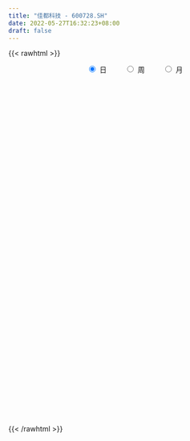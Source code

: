 ```yaml
---
title: "佳都科技 - 600728.SH"
date: 2022-05-27T16:32:23+08:00
draft: false
---
```

{{< rawhtml >}}
    <div style="text-align: center">
        <label style="padding: 1rem;"><input style="margin-right: .5rem" type="radio" name="period" value="D" checked onclick="period_change(this)">日</label>
        <label style="padding: 1rem;"><input style="margin-right: .5rem" type="radio" name="period" value="W" onclick="period_change(this)">周</label>
        <label style="padding: 1rem;"><input style="margin-right: .5rem" type="radio" name="period" value="M" onclick="period_change(this)">月</label>
    </div>
    <div id="chart" style="height: 700px;"></div> 
    <script type="text/javascript">
        const D_v = [80579.98,80413.33,75091.14,75094.31,73944.49,110109.89,99588.09,87259.92,97504.33,102481.28,266469.6,125905.8,182907.85,151744.12,247338.21,203522.45,126126.1,314268.08,218387.88,170081.13,169089.39,117740.05,179091.16,153378.18,158753.0,132217.53,151968.15,120465.21,510014.16,407207.99,326211.14,399327.16,262026.33,276388.88,188989.05,168760.11,154945.27,250904.31,208326.19,164263.19,782737.35,451263.21,347825.05,332308.33,333241.5,733632.34,379675.13,316988.91,237668.87,255814.38,224293.92,198287.8,153367.37,296662.29,461496.13,426688.73,345544.91,205716.05,249829.77,241922.52,165635.89,231202.64,180828.49,150606.6,164984.61,120852.49,178018.14,209544.72,177373.56,149852.64,172816.32,185151.86,430154.25,326442.66,514847.11,316625.6,151075.38,130524.43,749898.49,638965.64,342430.56,280291.2,321997.59,215548.43,242790.43,142485.51,252229.62,158327.36,143071.83,181166.79,377915.77,331411.78,220079.14,242126.88,139396.79,435415.21,208492.09,219769.73,112579.89,97042.57,127969.9,104115.4,125799.57,145730.79,225936.54,95470.72,176035.3,174198.17,153188.96,129304.56,131666.79,135377.77,126664.8,99327.24,78119.76,92799.96,87587.38,114619.45,120570.43,127635.59,108538.28,150782.07,127997.1,141328.3,204008.9,189923.3,210449.01,110534.86,171646.56,93473.41,98788.92,112463.77,190496.45,134056.85,124553.77,84970.14,127517.74,155722.03,93522.82,100954.36,148100.0,144031.93,103980.07,222238.63,174891.44,267761.29,200461.59,117218.87,227658.52,199180.95,191192.12,145369.95,166109.84,135998.11,295828.81,426331.78,1428079.2,916973.35,539464.1899999999,677075.76,403834.45,289224.68,241840.56,252724.83,238697.51,475474.5,752703.5600000001,549823.0699999999,505324.67,460984.62,281541.26,407406.5,448833.47,378263.41,304407.93,369505.58,253859.88,343242.72,244745.84,359793.65,255384.85,236572.25,174831.12,227942.13,373451.04,484376.72,316222.04,228097.06,420893.85,212797.2,716706.12,303393.2,161535.81,150572.68,152931.89,227703.07,284752.93,263642.19,187449.67,204195.72,205712.43,242027.41,254957.8,238889.45,145706.73,276273.48,186382.34,202571.86,184930.75,129539.69,139942.0,208723.96,222919.7,180878.73,134668.26,149810.63,346238.35,277588.1,269228.85,204464.56,137431.76,130234.31,111586.66,118086.59,176836.67,379374.5,364809.73,273247.12,340190.8,269189.11,244358.11,236738.0,259578.38,202034.08,168282.78,166537.69,223829.3,199024.52,122819.88,126100.38,169145.1,267691.45,219796.2,211237.23,151463.37,132767.54,183087.64,115349.04,172469.17,256760.2]
const D_histogram = [0.0,-0.0057308262,-0.0134637889,-0.0188374709,-0.0185850917,-0.0115927759,-0.0096314525,-0.0051734952,-0.0082815441,-0.0083174222,0.0031466191,0.0033861778,0.0131180926,0.0193442428,0.0344642256,0.0415622828,0.0418827967,0.0569436432,0.0599599276,0.0493949265,0.0390422252,0.0330862244,0.0313991569,0.0298647048,0.0201547471,0.010244471,-0.0056578182,-0.0111122284,0.0138546272,0.0329870801,0.0442127654,0.0396017223,0.0360394585,0.0294228517,0.0205270761,0.0093587178,-0.0052226243,-0.0275294983,-0.0324440843,-0.0324885649,-0.0026709586,0.0124807557,0.0252564234,0.026906599,0.0176130233,0.0356411742,0.0271247922,0.0227324112,0.0051489023,-0.0019235829,-0.0250071856,-0.0281412206,-0.0262009421,-0.0134640577,0.0111465185,0.0431601158,0.053148318,0.0557066386,0.0399452657,0.032581957,0.0199451252,0.0097253491,-0.0035713049,-0.0136240777,-0.0287437331,-0.0289503332,-0.0229237882,-0.0228267518,-0.0276756298,-0.0289254801,-0.0220444937,-0.0256939644,-0.0069758999,0.0062892474,-0.0158437588,-0.050032809,-0.0656213604,-0.0679465609,-0.0176476071,0.0138990141,0.0377502217,0.0394873169,0.0393080102,0.0404000549,0.0312906287,0.0257659812,0.0054883195,-0.0044786436,-0.0087267214,-0.0072332016,0.0073698831,-0.0171794208,-0.0138884818,-0.0392373977,-0.0536773624,-0.0265771375,-0.0194727551,-0.0328875403,-0.0386016838,-0.0473979847,-0.055642446,-0.0578766031,-0.0535418808,-0.0573204687,-0.0709610107,-0.0771425075,-0.080701658,-0.0701213047,-0.0753241155,-0.074020673,-0.0640716211,-0.0407828859,-0.0249390399,-0.008791636,0.0035287134,0.0147109732,0.0232838255,0.0354622698,0.0415232699,0.0490811965,0.051325713,0.0563870104,0.0526091463,0.0427310254,0.0275352865,0.0276093409,0.0250620404,0.0158427245,0.0035268784,-0.0043486447,-0.0096564765,-0.018160088,-0.0071197593,0.0041206281,0.0014860676,-0.0014140242,-0.0062398254,-0.0203017218,-0.0227766117,-0.0229127531,-0.0291817724,-0.0248597312,-0.0191747397,-0.0052316713,0.008062992,0.0195977655,0.0089584826,0.0053798937,0.0185275008,0.0178147807,0.014793201,0.007258269,0.0087600853,0.0068927937,0.0215031095,0.0456263636,0.1024233426,0.1241582601,0.1276000076,0.1248482921,0.1053107962,0.0849709344,0.065638925,0.0426970165,0.026894127,0.0322873687,0.0397606199,0.0486933746,0.052856253,0.0402890609,0.0197172807,-0.0271743356,-0.0382648657,-0.0530507899,-0.0654278399,-0.0499700398,-0.0381839789,-0.0196574594,-0.0074051879,-0.0080071962,-0.0121489733,-0.0074155973,-0.0094760331,-0.0245995623,-0.0151530857,0.0060418485,0.0124158151,0.0148814441,-0.0127073628,-0.0225587793,-0.071140854,-0.0895973501,-0.1026780495,-0.1133840975,-0.1224202827,-0.1188081151,-0.1365428984,-0.1415277525,-0.1392136666,-0.124470639,-0.1132755544,-0.1269691211,-0.1061155834,-0.0887106202,-0.0703483043,-0.0489973001,-0.0363532737,-0.0157066905,-0.0153415013,-0.0180998248,-0.0168864668,-0.0049125579,0.0010640041,0.0087094089,0.0125129401,0.0187859657,0.0185770434,0.0091685599,-0.0112773088,-0.013292975,-0.0170226948,-0.0101052545,-0.009617505,-0.0080579964,0.0055970633,-0.0115476191,-0.0445192048,-0.0619683579,-0.1011794077,-0.1198354444,-0.1141460615,-0.1079135887,-0.0758944119,-0.043258034,-0.016314302,0.0133442582,0.0437574318,0.0589096555,0.073778866,0.0849703573,0.0943527376,0.1076379031,0.102644024,0.0919646246,0.0876445265,0.0854224925,0.0608247363,0.0559001426,0.0621607005,0.0526258466]
const D_fast = [0.0,-0.0071635328,-0.0182624427,-0.0283454924,-0.0327393862,-0.0286452643,-0.029091804,-0.0259272206,-0.0311056555,-0.0332208891,-0.020970193,-0.0198840899,-0.006872652,0.004189559,0.0279255982,0.0454142261,0.0562054391,0.0855021965,0.1035084628,0.1052921933,0.1047000483,0.1070156036,0.1131783253,0.1191100494,0.1144387785,0.1070896201,0.0897728764,0.0815404091,0.1099709215,0.1373501444,0.1596290211,0.1649184085,0.1703660094,0.1711051154,0.1673411089,0.1585124301,0.1426254319,0.1134361833,0.1004105763,0.0922439545,0.1213938211,0.1396657243,0.1587554978,0.1671323232,0.1622420033,0.1891804477,0.1874452638,0.1887359856,0.1724397022,0.1648863213,0.1355509223,0.1253815821,0.1207716251,0.130142495,0.1575397008,0.2003433271,0.2236186088,0.240103589,0.2343285326,0.2351107131,0.2274601626,0.2196717238,0.2054822435,0.1920234514,0.1697178626,0.1622736793,0.1625692772,0.1569596257,0.1451918403,0.1367106199,0.1380804829,0.1280075211,0.1449816106,0.1598190698,0.1337251239,0.0870278714,0.05503398,0.0357221393,0.0816091913,0.116630566,0.149919329,0.1615282535,0.1711759492,0.1823680078,0.1810812387,0.1819980864,0.1630925046,0.1520058806,0.1455761225,0.1452613419,0.1617068974,0.1328627383,0.1326815568,0.0975232915,0.0696639862,0.0901199268,0.0923561203,0.07071945,0.0553548856,0.0347090886,0.0125540158,-0.0041492921,-0.01320004,-0.0313087451,-0.0626895398,-0.0881566634,-0.1118912285,-0.1188412013,-0.142875041,-0.1600767668,-0.1661456202,-0.1530526065,-0.1434435204,-0.1294940254,-0.1162914978,-0.1014314946,-0.0870376859,-0.0659936741,-0.0495518567,-0.0297236309,-0.0146476862,0.0045103638,0.0138847863,0.0146894217,0.0063775045,0.0133538941,0.0170721036,0.0118134689,0.0003793424,-0.0085833418,-0.0163052928,-0.0293489263,-0.0200885375,-0.007817993,-0.0100810367,-0.0133346345,-0.019720392,-0.0388577189,-0.0470267617,-0.0528910914,-0.0664555537,-0.0683484453,-0.0674571388,-0.0548219882,-0.0395115769,-0.023077362,-0.0314770243,-0.0337106398,-0.0159311575,-0.0121901823,-0.0115134619,-0.0172338266,-0.0135419889,-0.0136860821,0.0063000111,0.0418298561,0.1242326707,0.1770071532,0.2123489027,0.2408092602,0.2475994633,0.2485023351,0.245580057,0.2333124026,0.2242330448,0.2376981287,0.2551115348,0.2762176332,0.2935945749,0.291099648,0.275457188,0.2217719878,0.2011152413,0.1730666195,0.1443326097,0.1472978998,0.1495379659,0.1631501206,0.1735510952,0.1709472878,0.1637682674,0.1666477441,0.1622182999,0.1409448802,0.1466030854,0.1693084817,0.1787864021,0.1849723921,0.1542067445,0.1387156332,0.0723483451,0.0314925114,-0.0072577003,-0.0463097728,-0.0859510287,-0.1120408898,-0.1639113976,-0.2042781899,-0.2367675206,-0.2531421528,-0.2702659568,-0.3157018038,-0.3213771619,-0.3261498538,-0.325374614,-0.3162729348,-0.3127172268,-0.2959973163,-0.2994675024,-0.3067507821,-0.3097590407,-0.2990132714,-0.2927707083,-0.2829479513,-0.2760161851,-0.2650466681,-0.2606113295,-0.267727673,-0.2909928689,-0.2963317789,-0.3043171724,-0.2999260457,-0.3018426724,-0.3022976629,-0.2872433374,-0.3072749246,-0.3513763115,-0.384317554,-0.4488234557,-0.4974383536,-0.520285486,-0.5410314105,-0.5279858366,-0.5061639673,-0.4832988107,-0.4503041859,-0.4089516544,-0.3790720169,-0.3457580898,-0.3133240092,-0.2803534445,-0.2401588033,-0.2194916764,-0.2071799197,-0.1895888861,-0.170455297,-0.1798468691,-0.1707964271,-0.1489956942,-0.1453740864]
const D_slow = [0.0,-0.0014327066,-0.0047986538,-0.0095080215,-0.0141542944,-0.0170524884,-0.0194603515,-0.0207537253,-0.0228241114,-0.0249034669,-0.0241168121,-0.0232702677,-0.0199907446,-0.0151546838,-0.0065386274,0.0038519433,0.0143226424,0.0285585533,0.0435485352,0.0558972668,0.0656578231,0.0739293792,0.0817791684,0.0892453446,0.0942840314,0.0968451491,0.0954306946,0.0926526375,0.0961162943,0.1043630643,0.1154162557,0.1253166862,0.1343265509,0.1416822638,0.1468140328,0.1491537123,0.1478480562,0.1409656816,0.1328546605,0.1247325193,0.1240647797,0.1271849686,0.1334990744,0.1402257242,0.14462898,0.1535392736,0.1603204716,0.1660035744,0.1672908,0.1668099042,0.1605581078,0.1535228027,0.1469725672,0.1436065527,0.1463931824,0.1571832113,0.1704702908,0.1843969504,0.1943832669,0.2025287561,0.2075150374,0.2099463747,0.2090535485,0.2056475291,0.1984615958,0.1912240125,0.1854930654,0.1797863775,0.17286747,0.1656361,0.1601249766,0.1537014855,0.1519575105,0.1535298224,0.1495688827,0.1370606804,0.1206553403,0.1036687001,0.0992567984,0.1027315519,0.1121691073,0.1220409365,0.1318679391,0.1419679528,0.14979061,0.1562321053,0.1576041852,0.1564845243,0.1543028439,0.1524945435,0.1543370143,0.1500421591,0.1465700386,0.1367606892,0.1233413486,0.1166970642,0.1118288754,0.1036069904,0.0939565694,0.0821070732,0.0681964618,0.053727311,0.0403418408,0.0260117236,0.0082714709,-0.011014156,-0.0311895705,-0.0487198966,-0.0675509255,-0.0860560938,-0.1020739991,-0.1122697205,-0.1185044805,-0.1207023895,-0.1198202112,-0.1161424678,-0.1103215115,-0.101455944,-0.0910751265,-0.0788048274,-0.0659733992,-0.0518766466,-0.03872436,-0.0280416037,-0.021157782,-0.0142554468,-0.0079899367,-0.0040292556,-0.003147536,-0.0042346972,-0.0066488163,-0.0111888383,-0.0129687781,-0.0119386211,-0.0115671042,-0.0119206103,-0.0134805666,-0.0185559971,-0.02425015,-0.0299783383,-0.0372737814,-0.0434887142,-0.0482823991,-0.0495903169,-0.0475745689,-0.0426751275,-0.0404355069,-0.0390905335,-0.0344586583,-0.0300049631,-0.0263066628,-0.0244920956,-0.0223020743,-0.0205788758,-0.0152030984,-0.0037965075,0.0218093281,0.0528488931,0.084748895,0.1159609681,0.1422886671,0.1635314007,0.179941132,0.1906153861,0.1973389178,0.20541076,0.215350915,0.2275242586,0.2407383219,0.2508105871,0.2557399073,0.2489463234,0.239380107,0.2261174095,0.2097604495,0.1972679396,0.1877219448,0.18280758,0.180956283,0.178954484,0.1759172407,0.1740633414,0.1716943331,0.1655444425,0.1617561711,0.1632666332,0.166370587,0.170090948,0.1669141073,0.1612744125,0.143489199,0.1210898615,0.0954203491,0.0670743247,0.0364692541,0.0067672253,-0.0273684993,-0.0627504374,-0.0975538541,-0.1286715138,-0.1569904024,-0.1887326827,-0.2152615785,-0.2374392336,-0.2550263097,-0.2672756347,-0.2763639531,-0.2802906258,-0.2841260011,-0.2886509573,-0.292872574,-0.2941007134,-0.2938347124,-0.2916573602,-0.2885291252,-0.2838326338,-0.2791883729,-0.2768962329,-0.2797155601,-0.2830388039,-0.2872944776,-0.2898207912,-0.2922251674,-0.2942396665,-0.2928404007,-0.2957273055,-0.3068571067,-0.3223491962,-0.3476440481,-0.3776029092,-0.4061394245,-0.4331178217,-0.4520914247,-0.4629059332,-0.4669845087,-0.4636484442,-0.4527090862,-0.4379816723,-0.4195369558,-0.3982943665,-0.3747061821,-0.3477967064,-0.3221357004,-0.2991445442,-0.2772334126,-0.2558777895,-0.2406716054,-0.2266965698,-0.2111563946,-0.197999933]
const D_data = [['2021-05-18', 6.5826, 6.5627, 6.5128, 6.6025],['2021-05-19', 6.5427, 6.4729, 6.4629, 6.5527],['2021-05-20', 6.4829, 6.4031, 6.3931, 6.5327],['2021-05-21', 6.433, 6.3831, 6.3732, 6.5128],['2021-05-24', 6.3831, 6.423, 6.3732, 6.4829],['2021-05-25', 6.423, 6.5128, 6.4031, 6.5228],['2021-05-26', 6.5327, 6.4629, 6.4629, 6.5527],['2021-05-27', 6.4829, 6.5028, 6.4529, 6.5228],['2021-05-28', 6.5327, 6.4031, 6.3931, 6.5427],['2021-05-31', 6.423, 6.423, 6.3831, 6.4928],['2021-06-01', 6.4928, 6.5926, 6.4031, 6.7322],['2021-06-02', 6.5826, 6.4829, 6.4629, 6.6125],['2021-06-03', 6.5128, 6.6325, 6.4629, 6.6724],['2021-06-04', 6.6724, 6.6424, 6.6025, 6.7721],['2021-06-07', 6.6823, 6.8319, 6.6823, 6.9018],['2021-06-08', 6.812, 6.822, 6.7422, 6.9417],['2021-06-09', 6.8419, 6.792, 6.7322, 6.8718],['2021-06-10', 6.8519, 7.0613, 6.792, 7.1012],['2021-06-11', 7.0314, 7.0115, 6.9417, 7.1511],['2021-06-15', 7.0214, 6.8718, 6.8519, 7.0514],['2021-06-16', 6.8619, 6.8619, 6.8519, 7.0514],['2021-06-17', 6.8718, 6.9117, 6.8419, 6.9616],['2021-06-18', 6.9217, 6.9815, 6.9117, 7.1012],['2021-06-21', 6.9716, 7.0115, 6.9317, 7.0713],['2021-06-22', 6.9915, 6.9117, 6.8718, 7.0414],['2021-06-23', 6.9117, 6.8818, 6.802, 6.9217],['2021-06-24', 6.8619, 6.7522, 6.7322, 6.8619],['2021-06-25', 6.7522, 6.8319, 6.6923, 6.8319],['2021-06-28', 6.8319, 7.2808, 6.812, 7.4802],['2021-06-29', 7.3306, 7.3605, 7.2808, 7.56],['2021-06-30', 7.3705, 7.3905, 7.2309, 7.4403],['2021-07-01', 7.3905, 7.2608, 7.2508, 7.6199],['2021-07-02', 7.2409, 7.3007, 7.2109, 7.4104],['2021-07-05', 7.3705, 7.2808, 7.201, 7.5002],['2021-07-06', 7.2907, 7.2508, 7.1611, 7.3705],['2021-07-07', 7.2409, 7.201, 7.0913, 7.2907],['2021-07-08', 7.2409, 7.1112, 7.1012, 7.2608],['2021-07-09', 7.1312, 6.9217, 6.8619, 7.181],['2021-07-12', 6.9417, 7.0613, 6.9217, 7.2209],['2021-07-13', 7.0713, 7.1012, 7.0115, 7.1511],['2021-07-14', 7.3605, 7.56, 7.3306, 7.7994],['2021-07-15', 7.4902, 7.5201, 7.3306, 7.5899],['2021-07-16', 7.5899, 7.5999, 7.4503, 7.7296],['2021-07-19', 7.6298, 7.5401, 7.3905, 7.6598],['2021-07-20', 7.5002, 7.4204, 7.3905, 7.6797],['2021-07-21', 7.4802, 7.8293, 7.3206, 7.9989],['2021-07-22', 7.7894, 7.57, 7.56, 7.8094],['2021-07-23', 7.6, 7.63, 7.46, 7.74],['2021-07-26', 7.58, 7.44, 7.39, 7.67],['2021-07-27', 7.43, 7.53, 7.36, 7.6],['2021-07-28', 7.44, 7.26, 7.22, 7.51],['2021-07-29', 7.34, 7.44, 7.29, 7.51],['2021-07-30', 7.4, 7.5, 7.36, 7.54],['2021-08-02', 7.48, 7.68, 7.48, 7.78],['2021-08-03', 7.88, 7.95, 7.84, 8.07],['2021-08-04', 7.92, 8.24, 7.91, 8.25],['2021-08-05', 8.24, 8.14, 8.11, 8.26],['2021-08-06', 8.26, 8.15, 8.09, 8.26],['2021-08-09', 8.12, 7.95, 7.94, 8.17],['2021-08-10', 7.99, 8.05, 7.89, 8.05],['2021-08-11', 8.0, 7.98, 7.92, 8.04],['2021-08-12', 8.05, 7.99, 7.97, 8.15],['2021-08-13', 8.0, 7.92, 7.84, 8.02],['2021-08-16', 7.92, 7.92, 7.89, 8.03],['2021-08-17', 7.92, 7.8, 7.79, 7.97],['2021-08-18', 7.8, 7.95, 7.78, 7.96],['2021-08-19', 7.94, 8.05, 7.9, 8.11],['2021-08-20', 7.92, 8.0, 7.9, 8.18],['2021-08-23', 8.0, 7.93, 7.91, 8.06],['2021-08-24', 7.95, 7.96, 7.86, 7.98],['2021-08-25', 7.96, 8.08, 7.9, 8.1],['2021-08-26', 8.09, 7.96, 7.96, 8.21],['2021-08-27', 7.96, 8.29, 7.92, 8.39],['2021-08-30', 8.35, 8.33, 8.15, 8.46],['2021-08-31', 8.34, 7.88, 7.7, 8.35],['2021-09-01', 7.86, 7.57, 7.42, 7.89],['2021-09-02', 7.63, 7.64, 7.53, 7.69],['2021-09-03', 7.7, 7.72, 7.65, 7.83],['2021-09-06', 7.85, 8.49, 7.78, 8.49],['2021-09-07', 8.58, 8.49, 8.45, 8.68],['2021-09-08', 8.58, 8.58, 8.5, 8.7],['2021-09-09', 8.55, 8.42, 8.38, 8.57],['2021-09-10', 8.45, 8.45, 8.37, 8.71],['2021-09-13', 8.46, 8.52, 8.4, 8.56],['2021-09-14', 8.49, 8.42, 8.39, 8.6],['2021-09-15', 8.41, 8.47, 8.37, 8.53],['2021-09-16', 8.5, 8.25, 8.23, 8.53],['2021-09-17', 8.24, 8.32, 8.24, 8.38],['2021-09-22', 8.23, 8.37, 8.21, 8.41],['2021-09-23', 8.38, 8.45, 8.38, 8.56],['2021-09-24', 8.5, 8.68, 8.45, 8.78],['2021-09-27', 8.68, 8.18, 8.13, 8.73],['2021-09-28', 8.2, 8.48, 8.18, 8.53],['2021-09-29', 8.4, 8.06, 8.03, 8.43],['2021-09-30', 8.13, 8.07, 8.01, 8.18],['2021-10-08', 8.14, 8.61, 8.13, 8.74],['2021-10-11', 8.58, 8.45, 8.42, 8.68],['2021-10-12', 8.4, 8.17, 8.08, 8.44],['2021-10-13', 8.18, 8.2, 8.07, 8.21],['2021-10-14', 8.18, 8.1, 8.05, 8.22],['2021-10-15', 8.19, 8.03, 8.02, 8.24],['2021-10-18', 8.11, 8.04, 8.0, 8.11],['2021-10-19', 8.04, 8.09, 8.0, 8.17],['2021-10-20', 8.15, 7.95, 7.92, 8.17],['2021-10-21', 7.92, 7.73, 7.65, 7.98],['2021-10-22', 7.73, 7.71, 7.7, 7.86],['2021-10-25', 7.77, 7.65, 7.58, 7.77],['2021-10-26', 7.73, 7.78, 7.7, 8.01],['2021-10-27', 7.79, 7.53, 7.5, 7.79],['2021-10-28', 7.57, 7.53, 7.45, 7.6],['2021-10-29', 7.45, 7.6, 7.42, 7.61],['2021-11-01', 7.61, 7.8, 7.55, 7.87],['2021-11-02', 7.75, 7.77, 7.7, 7.88],['2021-11-03', 7.77, 7.83, 7.72, 7.88],['2021-11-04', 7.87, 7.84, 7.78, 7.92],['2021-11-05', 7.89, 7.88, 7.81, 7.93],['2021-11-08', 7.91, 7.9, 7.86, 7.97],['2021-11-09', 7.88, 8.01, 7.86, 8.05],['2021-11-10', 7.95, 8.0, 7.9, 8.04],['2021-11-11', 8.0, 8.08, 7.97, 8.12],['2021-11-12', 8.07, 8.07, 8.01, 8.12],['2021-11-15', 8.17, 8.16, 8.09, 8.2],['2021-11-16', 8.17, 8.09, 8.07, 8.17],['2021-11-17', 8.11, 8.01, 7.97, 8.12],['2021-11-18', 8.0, 7.9, 7.9, 8.33],['2021-11-19', 7.89, 8.07, 7.88, 8.21],['2021-11-22', 8.08, 8.05, 7.94, 8.11],['2021-11-23', 8.0, 7.95, 7.94, 8.05],['2021-11-24', 7.94, 7.86, 7.74, 7.95],['2021-11-25', 7.86, 7.86, 7.82, 7.94],['2021-11-26', 7.86, 7.85, 7.76, 7.94],['2021-11-29', 7.75, 7.76, 7.72, 7.82],['2021-11-30', 7.8, 8.0, 7.78, 8.05],['2021-12-01', 7.96, 8.06, 7.95, 8.08],['2021-12-02', 8.06, 7.91, 7.89, 8.06],['2021-12-03', 7.92, 7.89, 7.86, 7.97],['2021-12-06', 7.86, 7.84, 7.81, 7.94],['2021-12-07', 7.89, 7.66, 7.61, 7.89],['2021-12-08', 7.68, 7.74, 7.56, 7.76],['2021-12-09', 7.76, 7.74, 7.71, 7.79],['2021-12-10', 7.71, 7.62, 7.59, 7.73],['2021-12-13', 7.62, 7.72, 7.6, 7.78],['2021-12-14', 7.68, 7.74, 7.67, 7.8],['2021-12-15', 7.77, 7.88, 7.74, 8.05],['2021-12-16', 7.85, 7.94, 7.81, 8.01],['2021-12-17', 8.01, 7.99, 7.96, 8.25],['2021-12-20', 7.88, 7.72, 7.71, 7.99],['2021-12-21', 7.73, 7.77, 7.71, 7.79],['2021-12-22', 7.79, 8.01, 7.77, 8.02],['2021-12-23', 7.99, 7.88, 7.83, 8.02],['2021-12-24', 7.93, 7.85, 7.83, 8.03],['2021-12-27', 7.88, 7.77, 7.73, 7.92],['2021-12-28', 7.8, 7.87, 7.77, 7.93],['2021-12-29', 7.89, 7.83, 7.77, 7.9],['2021-12-30', 7.85, 8.08, 7.82, 8.13],['2021-12-31', 8.1, 8.33, 8.09, 8.45],['2022-01-04', 8.68, 9.02, 8.58, 9.16],['2022-01-05', 9.04, 8.89, 8.75, 9.18],['2022-01-06', 8.84, 8.84, 8.61, 8.92],['2022-01-07', 8.87, 8.88, 8.8, 9.25],['2022-01-10', 8.96, 8.72, 8.63, 8.96],['2022-01-11', 8.72, 8.7, 8.64, 8.82],['2022-01-12', 8.74, 8.69, 8.6, 8.77],['2022-01-13', 8.72, 8.6, 8.59, 8.85],['2022-01-14', 8.51, 8.64, 8.47, 8.67],['2022-01-17', 8.72, 8.93, 8.68, 9.02],['2022-01-18', 9.35, 9.05, 8.98, 9.43],['2022-01-19', 9.25, 9.18, 9.01, 9.35],['2022-01-20', 9.19, 9.23, 9.01, 9.3],['2022-01-21', 9.25, 9.07, 9.0, 9.38],['2022-01-24', 8.94, 8.94, 8.85, 9.1],['2022-01-25', 8.95, 8.46, 8.41, 9.01],['2022-01-26', 8.55, 8.76, 8.52, 8.83],['2022-01-27', 8.88, 8.64, 8.54, 8.94],['2022-01-28', 8.68, 8.58, 8.57, 8.93],['2022-02-07', 8.7, 8.92, 8.68, 9.01],['2022-02-08', 8.89, 8.94, 8.7, 8.95],['2022-02-09', 8.86, 9.11, 8.85, 9.16],['2022-02-10', 9.06, 9.13, 9.01, 9.18],['2022-02-11', 9.03, 9.02, 9.01, 9.39],['2022-02-14', 8.85, 8.98, 8.82, 9.05],['2022-02-15', 8.95, 9.11, 8.9, 9.24],['2022-02-16', 9.17, 9.05, 8.99, 9.24],['2022-02-17', 8.96, 8.85, 8.8, 9.03],['2022-02-18', 8.78, 9.15, 8.78, 9.21],['2022-02-21', 9.18, 9.4, 9.13, 9.5],['2022-02-22', 9.32, 9.32, 9.26, 9.54],['2022-02-23', 9.33, 9.33, 9.24, 9.43],['2022-02-24', 9.36, 8.91, 8.78, 9.41],['2022-02-25', 9.0, 9.04, 8.98, 9.17],['2022-02-28', 8.98, 8.38, 8.18, 8.98],['2022-03-01', 8.35, 8.53, 8.26, 8.55],['2022-03-02', 8.47, 8.45, 8.38, 8.54],['2022-03-03', 8.47, 8.34, 8.32, 8.51],['2022-03-04', 8.28, 8.22, 8.2, 8.34],['2022-03-07', 8.25, 8.27, 8.07, 8.34],['2022-03-08', 8.2, 7.86, 7.85, 8.24],['2022-03-09', 7.93, 7.84, 7.54, 8.05],['2022-03-10', 8.0, 7.8, 7.76, 8.08],['2022-03-11', 7.7, 7.88, 7.56, 7.89],['2022-03-14', 7.96, 7.79, 7.78, 8.15],['2022-03-15', 7.71, 7.35, 7.35, 7.77],['2022-03-16', 7.49, 7.68, 7.23, 7.7],['2022-03-17', 7.76, 7.63, 7.59, 7.78],['2022-03-18', 7.57, 7.64, 7.55, 7.69],['2022-03-21', 7.66, 7.7, 7.6, 7.81],['2022-03-22', 7.73, 7.61, 7.56, 7.73],['2022-03-23', 7.7, 7.74, 7.62, 7.83],['2022-03-24', 7.67, 7.49, 7.46, 7.69],['2022-03-25', 7.46, 7.39, 7.38, 7.56],['2022-03-28', 7.43, 7.38, 7.21, 7.43],['2022-03-29', 7.41, 7.5, 7.36, 7.53],['2022-03-30', 7.47, 7.43, 7.27, 7.51],['2022-03-31', 7.41, 7.45, 7.35, 7.47],['2022-04-01', 7.39, 7.4, 7.33, 7.45],['2022-04-06', 7.4, 7.43, 7.37, 7.49],['2022-04-07', 7.62, 7.34, 7.33, 7.7],['2022-04-08', 7.37, 7.17, 7.0, 7.42],['2022-04-11', 7.21, 6.91, 6.82, 7.32],['2022-04-12', 6.87, 7.03, 6.74, 7.04],['2022-04-13', 7.01, 6.94, 6.93, 7.09],['2022-04-14', 6.98, 7.03, 6.98, 7.1],['2022-04-15', 7.0, 6.92, 6.91, 7.03],['2022-04-18', 6.9, 6.89, 6.76, 6.9],['2022-04-19', 6.91, 7.04, 6.87, 7.12],['2022-04-20', 7.04, 6.6, 6.58, 7.06],['2022-04-21', 6.54, 6.2, 6.18, 6.58],['2022-04-22', 6.15, 6.17, 6.04, 6.28],['2022-04-25', 6.06, 5.63, 5.63, 6.06],['2022-04-26', 5.64, 5.59, 5.55, 5.82],['2022-04-27', 5.52, 5.71, 5.44, 5.74],['2022-04-28', 5.69, 5.6, 5.48, 5.72],['2022-04-29', 5.71, 5.89, 5.68, 5.94],['2022-05-05', 5.9, 5.96, 5.84, 6.03],['2022-05-06', 5.84, 5.96, 5.78, 6.01],['2022-05-09', 5.88, 6.08, 5.86, 6.11],['2022-05-10', 6.02, 6.21, 5.97, 6.27],['2022-05-11', 6.2, 6.12, 6.12, 6.29],['2022-05-12', 6.11, 6.19, 6.08, 6.25],['2022-05-13', 6.2, 6.22, 6.14, 6.26],['2022-05-16', 6.34, 6.27, 6.2, 6.38],['2022-05-17', 6.26, 6.41, 6.12, 6.44],['2022-05-18', 6.4, 6.24, 6.22, 6.41],['2022-05-19', 6.11, 6.16, 6.03, 6.18],['2022-05-20', 6.21, 6.23, 6.15, 6.27],['2022-05-23', 6.26, 6.27, 6.22, 6.3],['2022-05-24', 6.29, 5.94, 5.94, 6.32],['2022-05-25', 5.94, 6.12, 5.94, 6.14],['2022-05-26', 6.17, 6.28, 6.04, 6.29],['2022-05-27', 6.32, 6.09, 6.03, 6.35]]
const W_v = [784920.8499999999,1580659.0600000001,1126290.4600000002,825769.64,805699.35,2802866.0300000003,1658006.77,2345490.8300000001,2259646.6099999999,1744261.75,1383721.6300000001,930875.03,929639.2,1255050.99,807698.5299999999,849350.28,1116700.6899999999,2345475.27,2900755.96,1022178.7000000001,890769.78,673882.6899999999,520162.24,404051.62,623547.5800000001,709984.05,576889.5900000001,663627.38,676786.15,752651.5499999999,282386.15,148810.49,1192744.8399999999,6913478.5600000005,8745979.9700000007,6131842.75,3938516.5800000001,2441218.71,2141314.9900000002,2335408.6299999999,2434423.1499999994,1148473.6599999999,1408363.1799999999,1248104.0799999998,1218667.5800000001,1060831.9499999997,1548380.3100000001,1098726.1099999999,845367.54,844440.73,924062.4300000001,1041259.3200000001,766423.8999999999,847783.52,519695.04,712112.74,741373.98,451382.5,669675.22,432256.8800000001,344322.18,390058.51,519977.44,860341.51,438740.7,494372.0,1007328.98,1742071.5600000001,2145955.6600000001,3394521.4899999998,2686443.04,2097947.2600000002,1154926.3999999999,733400.42,889463.83,545351.1699999999,973037.98,1799582.8499999999,1811569.48,1737926.3700000001,2054860.4300000002,2415461.1899999999,4225358.6799999997,7453676.2500000009,6338750.4700000007,5188568.3800000008,4193753.8199999998,3086004.6399999997,2611533.1999999997,1918401.6100000001,1770757.8200000001,1262748.1899999999,2650079.3700000001,2055703.8799999999,1288588.5899999999,1605179.6200000001,783027.3200000001,991874.14,1159760.22,1074504.3600000001,1254306.6300000001,1146126.0700000001,1062268.1400000001,813992.16,900697.4400000001,1280702.53,1244429.47,1843370.1300000001,1802432.46,2283302.4500000002,1823948.27,1570930.27,2237588.7400000002,463554.55,1900977.7999999998,1643738.53,1439810.27,2196948.5800000001,1187419.3800000001,845129.0499999999,664157.45,582147.24,677275.2600000001,1159437.1599999999,1629817.4099999999,1010496.98,1056905.8599999999,1855445.6799999997,1593859.3999999999,2006700.9200000002,1961204.6099999999,1714998.7899999998,4133362.29,5800061.2200000007,5174414.46,3575655.0600000001,5084895.2300000004,3411662.3100000005,1749746.28,7575050.4100000001,4982083.6799999997,3089604.25,1524171.4199999999,1156219.73,2128518.0800000001,1882852.79,1738236.04,1529645.6299999999,1127448.1499999999,1029677.7999999999,639455.5700000001,1395906.79,3606614.0600000001,2831661.1399999997,2362153.8899999997,1185264.54,3713773.4700000002,2501996.6699999999,3117544.5999999996,1582681.6299999999,1171613.78,1143199.3200000001,659770.21,589575.24,311126.02,136272.67,756638.9199999999,545279.9199999999,854813.58,699278.0599999999,699697.0899999999,466121.5000000001,461281.99,798290.5399999999,655206.84,544342.1599999999,576219.24,592476.08,832553.03,671538.0600000001,628243.6800000001,731653.97,659676.42,318194.68,290757.7,871973.0700000001,537534.4299999999,697346.8100000001,425936.66,407075.02,424434.87,321193.75,494489.6,456381.58,418181.54,143496.86,859759.52,432741.71,468406.72,829508.65,1109642.7200000002,636001.73,716782.0699999999,1904786.78,1039987.6200000001,1954414.99,2095846.2099999997,1069432.3399999999,1736108.1099999999,1069419.3100000001,824006.5599999999,1115348.6299999999,1439515.1799999999,2333583.48,1011381.35,702154.39,933014.5900000001,435415.21,765854.1800000001,697053.02,764393.78,532289.53,558951.13,814039.6699999999,684892.76,646540.9800000001,625816.95,912903.3600000001,935712.0499999999,1169638.49,3561592.5,1426322.03,2744310.4199999999,1820452.5699999998,1571147.6699999999,1268181.3899999999,1662386.8699999999,1485139.7000000002,1167743.5800000001,1087293.8199999998,979698.1199999999,887132.6499999999,773637.08,852946.14,1312354.6099999999,1350054.3999999999,370316.86,838311.77,1019333.35,860433.5900000001]
const W_histogram = [0.0,0.0370589174,0.0450684633,0.0330970059,0.0424348833,0.11792629,0.1590646299,0.2609274374,0.3132810861,0.3192045726,0.2642219865,0.2304934346,0.160460205,0.0584117451,0.0024335178,-0.0543953543,-0.0672047799,-0.0490845887,-0.1355142215,-0.2110369728,-0.2313194901,-0.2449100833,-0.2756398837,-0.2702836593,-0.2331864725,-0.2096315857,-0.2053730256,-0.202919283,-0.2477285412,-0.269010469,-0.2625150504,-0.2358370891,-0.0836916787,0.1217211863,0.2759958927,0.27708061,0.2932498262,0.2476496871,0.1984469972,0.1566501498,0.1093505879,0.0331099271,-0.0233216783,-0.0769299472,-0.1062484438,-0.1475494787,-0.1188801998,-0.1433579907,-0.1944958318,-0.1886500778,-0.1979995684,-0.1611187557,-0.1245565904,-0.0917095276,-0.1030302737,-0.0725256978,-0.0626075971,-0.0439209252,-0.0369933769,-0.0320480491,-0.0285313368,-0.0159461855,0.0073728882,-0.0262012185,-0.0595939439,-0.0645150875,-0.0114975728,0.0316091175,0.1398879111,0.1828393616,0.201711172,0.2071875094,0.16129952,0.1230544579,0.0812474288,0.0562216495,0.0485711749,0.0804557398,0.1258138889,0.1473347374,0.185221234,0.2460691951,0.3282797327,0.4257463077,0.4498333564,0.5976409628,0.565639424,0.5202491239,0.3895287234,0.2768178109,0.1466512686,0.0441653666,-0.0375880305,-0.122773553,-0.185249546,-0.2057031617,-0.2445383385,-0.2530090296,-0.2236794506,-0.2293634936,-0.2124384186,-0.2673121605,-0.2737001279,-0.2614136533,-0.2742296374,-0.3122612998,-0.2841690238,-0.2414366799,-0.1861509197,-0.103281415,-0.0167469243,0.0130863122,0.0596550573,0.0767389674,0.0153298894,0.0017127366,-0.0135630801,-0.0081273884,-0.0305454375,-0.0698150378,-0.0984115002,-0.1078160696,-0.0930485781,-0.0611526238,-0.0346358765,-0.0191389155,0.0248094815,0.0728260776,0.0890112137,0.0753294078,0.0326879278,0.0063859483,0.1032427657,0.0894427617,0.1227869889,0.1430899839,0.1627055767,0.08161211,-0.0186080888,0.0183564904,-0.0045506749,-0.0403200948,-0.0701419439,-0.0831021943,-0.0757544615,-0.076810029,-0.0930364672,-0.0784165119,-0.0849810223,-0.0776673863,-0.0757993479,-0.0550866484,-0.0038796437,-0.0161729183,-0.0307756141,-0.0237178045,0.0214255371,0.0670224376,0.0912599706,0.0796289012,0.0599522934,0.0183034615,0.0019365852,-0.0308263268,-0.0542539374,-0.0583851448,-0.0577110786,-0.0577452569,-0.0619126222,-0.0581257184,-0.0659671886,-0.0652641159,-0.0673643646,-0.0404085298,-0.0646617038,-0.0890497901,-0.1253980476,-0.1473254255,-0.1574524684,-0.1580235761,-0.1528532792,-0.1611867482,-0.2026431326,-0.2055806833,-0.1652903739,-0.1187352787,-0.0672452908,-0.0406649985,-0.032906468,-0.0118135198,-0.0038185987,0.0000171837,0.0265082293,0.0332796055,0.0323592887,0.0348632282,0.0577651542,0.0615640304,0.0670580019,0.0871687982,0.1234717535,0.1422695325,0.1411531421,0.1667565857,0.1532806415,0.1831356019,0.1968068566,0.1889520377,0.2173639733,0.2103628468,0.2008365259,0.20317081,0.1574704662,0.1666626917,0.1545155956,0.16054868,0.1153914283,0.1136435963,0.0674607717,0.0122867703,-0.0322567087,-0.0428397311,-0.037228167,-0.0338008228,-0.0458850196,-0.0503609024,-0.0695021012,-0.0558301086,-0.0547279122,-0.0218703119,0.033685594,0.050063295,0.0836700404,0.0674109443,0.0799460176,0.0899059203,0.0822084883,0.018349382,-0.0467725172,-0.1027837424,-0.1505522845,-0.1737146349,-0.1951604009,-0.2152375657,-0.2648227017,-0.299705641,-0.3005256349,-0.2671423343,-0.2294166235,-0.199996581]
const W_fast = [0.0,0.0463236467,0.0656003084,0.0619031026,0.0818497008,0.18682268,0.2677271773,0.4348218442,0.5654957644,0.6512203941,0.6622933045,0.6861881113,0.6562699329,0.5688244094,0.5134545615,0.4430268508,0.4134162303,0.4192652742,0.2989570861,0.1706750917,0.0925627018,0.0177445877,-0.0818951835,-0.144109874,-0.1653093053,-0.194162315,-0.2412470112,-0.2895230894,-0.3962644829,-0.4847990279,-0.543932372,-0.5762136829,-0.4449911922,-0.2091480306,0.014125649,0.0844805188,0.1739621915,0.1902744742,0.1906835336,0.1880492237,0.1680873087,0.1001241297,0.0378621048,-0.034978651,-0.0908592585,-0.1690476631,-0.1700984341,-0.2304157227,-0.3301775218,-0.3714942872,-0.4303436699,-0.4337425461,-0.4283195284,-0.4183998476,-0.455478162,-0.4431050105,-0.4488388091,-0.4411323686,-0.4434531645,-0.4465198489,-0.4501359709,-0.441537366,-0.4163750702,-0.4564994815,-0.5047906928,-0.5258406084,-0.4756974868,-0.4246885171,-0.2814377458,-0.1927764549,-0.1234768514,-0.0662036367,-0.0717667462,-0.0792481938,-0.1007433656,-0.1117137326,-0.1072214134,-0.0552229136,0.0215887077,0.0799432406,0.1641350457,0.2865003055,0.4507807763,0.6546839283,0.791229316,1.0884471632,1.1978554803,1.2825274612,1.2491892416,1.2056827818,1.1121790566,1.0207344963,0.9295840916,0.8137051808,0.7049168014,0.6330373953,0.5330676338,0.4613446853,0.4347544016,0.3717294853,0.3355449556,0.2138431735,0.1390301742,0.0859632355,0.004589842,-0.1115071453,-0.1544571252,-0.1720839514,-0.1633359211,-0.1062867701,-0.0239390105,0.0091658041,0.0706483135,0.1069169654,0.0493403598,0.0361513911,0.0174848044,0.020888649,-0.0091657594,-0.0658891192,-0.1190884567,-0.1554470435,-0.1639416965,-0.1473338982,-0.12947612,-0.1187638879,-0.0686131205,-0.002390005,0.0360479346,0.0411984805,0.0067289826,-0.0179765099,0.1046909989,0.1132516854,0.1772926598,0.2333681508,0.2936601377,0.2329696985,0.1280974776,0.1696511793,0.1456063453,0.0997569017,0.0523995666,0.0186637677,0.0070728851,-0.0131851896,-0.0526707446,-0.0576549174,-0.0854646833,-0.0975678938,-0.1146496925,-0.107708655,-0.0574715612,-0.0738080654,-0.0961046648,-0.0949763063,-0.0444765804,0.0178759295,0.0649284551,0.073204611,0.0685160766,0.0314431101,0.01556038,-0.0249091137,-0.0619002085,-0.0806277022,-0.0943814057,-0.1088518981,-0.128497419,-0.1392419448,-0.1635752121,-0.1791881684,-0.1981295083,-0.1812758059,-0.2216944059,-0.2683449398,-0.3360427091,-0.3948014434,-0.4442916034,-0.4843686051,-0.517411628,-0.5660417841,-0.6581589516,-0.7124916731,-0.7135239572,-0.6966526817,-0.6619740165,-0.6455599738,-0.6460280603,-0.627888492,-0.6208482207,-0.6170081423,-0.5838900394,-0.5687987618,-0.5616292564,-0.5504095099,-0.5130662953,-0.4938764116,-0.4716179396,-0.4297149437,-0.3625440501,-0.3081788879,-0.2740069928,-0.2067144028,-0.1818701866,-0.1062313257,-0.0433583568,-0.0039751663,0.0787777626,0.1243673478,0.1650501584,0.218177145,0.2118444177,0.2627023161,0.2891841189,0.3353543733,0.3190449787,0.3457080458,0.3163904141,0.2642881053,0.2116804491,0.1903874939,0.1866920163,0.1816691548,0.1581137031,0.1410475947,0.1045308706,0.104245336,0.0916655544,0.1190555768,0.1830328812,0.2119264059,0.2664506614,0.2670443013,0.299565879,0.3320022618,0.3448569518,0.2855851911,0.2087701626,0.1270630017,0.0416563885,-0.0249346206,-0.0951704868,-0.169057043,-0.2848478544,-0.3946572041,-0.4706086067,-0.5040108896,-0.5236393347,-0.5442184375]
const W_slow = [0.0,0.0092647293,0.0205318452,0.0288060966,0.0394148175,0.06889639,0.1086625475,0.1738944068,0.2522146783,0.3320158215,0.3980713181,0.4556946767,0.495809728,0.5104126642,0.5110210437,0.4974222051,0.4806210102,0.468349863,0.4344713076,0.3817120644,0.3238821919,0.2626546711,0.1937447001,0.1261737853,0.0678771672,0.0154692708,-0.0358739856,-0.0866038064,-0.1485359417,-0.215788559,-0.2814173216,-0.3403765938,-0.3612995135,-0.3308692169,-0.2618702437,-0.1926000912,-0.1192876347,-0.0573752129,-0.0077634636,0.0313990739,0.0587367208,0.0670142026,0.0611837831,0.0419512962,0.0153891853,-0.0214981844,-0.0512182343,-0.087057732,-0.13568169,-0.1828442094,-0.2323441015,-0.2726237904,-0.303762938,-0.3266903199,-0.3524478884,-0.3705793128,-0.3862312121,-0.3972114434,-0.4064597876,-0.4144717999,-0.4216046341,-0.4255911804,-0.4237479584,-0.430298263,-0.445196749,-0.4613255209,-0.4641999141,-0.4562976347,-0.4213256569,-0.3756158165,-0.3251880235,-0.2733911461,-0.2330662661,-0.2023026517,-0.1819907945,-0.1679353821,-0.1557925883,-0.1356786534,-0.1042251812,-0.0673914968,-0.0210861883,0.0404311104,0.1225010436,0.2289376205,0.3413959596,0.4908062003,0.6322160563,0.7622783373,0.8596605182,0.9288649709,0.9655277881,0.9765691297,0.9671721221,0.9364787338,0.8901663473,0.8387405569,0.7776059723,0.7143537149,0.6584338522,0.6010929788,0.5479833742,0.4811553341,0.4127303021,0.3473768888,0.2788194794,0.2007541545,0.1297118985,0.0693527285,0.0228149986,-0.0030053551,-0.0071920862,-0.0039205082,0.0109932562,0.030177998,0.0340104704,0.0344386545,0.0310478845,0.0290160374,0.021379678,0.0039259186,-0.0206769565,-0.0476309739,-0.0708931184,-0.0861812744,-0.0948402435,-0.0996249724,-0.093422602,-0.0752160826,-0.0529632792,-0.0341309272,-0.0259589453,-0.0243624582,0.0014482332,0.0238089237,0.0545056709,0.0902781669,0.130954561,0.1513575885,0.1467055663,0.1512946889,0.1501570202,0.1400769965,0.1225415105,0.101765962,0.0828273466,0.0636248393,0.0403657226,0.0207615946,-0.000483661,-0.0199005076,-0.0388503445,-0.0526220066,-0.0535919176,-0.0576351471,-0.0653290507,-0.0712585018,-0.0659021175,-0.0491465081,-0.0263315155,-0.0064242902,0.0085637832,0.0131396486,0.0136237949,0.0059172132,-0.0076462712,-0.0222425574,-0.036670327,-0.0511066413,-0.0665847968,-0.0811162264,-0.0976080236,-0.1139240525,-0.1307651437,-0.1408672761,-0.1570327021,-0.1792951496,-0.2106446615,-0.2474760179,-0.286839135,-0.326345029,-0.3645583488,-0.4048550359,-0.455515819,-0.5069109898,-0.5482335833,-0.577917403,-0.5947287257,-0.6048949753,-0.6131215923,-0.6160749722,-0.6170296219,-0.617025326,-0.6103982687,-0.6020783673,-0.5939885451,-0.5852727381,-0.5708314495,-0.5554404419,-0.5386759414,-0.5168837419,-0.4860158035,-0.4504484204,-0.4151601349,-0.3734709885,-0.3351508281,-0.2893669276,-0.2401652134,-0.192927204,-0.1385862107,-0.085995499,-0.0357863675,0.015006335,0.0543739515,0.0960396244,0.1346685233,0.1748056933,0.2036535504,0.2320644495,0.2489296424,0.252001335,0.2439371578,0.233227225,0.2239201833,0.2154699776,0.2039987227,0.1914084971,0.1740329718,0.1600754446,0.1463934666,0.1409258886,0.1493472871,0.1618631109,0.182780621,0.199633357,0.2196198614,0.2420963415,0.2626484636,0.2672358091,0.2555426798,0.2298467442,0.192208673,0.1487800143,0.0999899141,0.0461805227,-0.0200251528,-0.094951563,-0.1700829718,-0.2368685553,-0.2942227112,-0.3442218565]
const W_data = [['2017-07-14', 8.109, 8.0893, 7.3808, 8.237],['2017-07-21', 8.1189, 8.67, 7.7252, 9.1817],['2017-07-28', 8.5322, 8.4633, 8.2665, 8.8471],['2017-08-04', 8.4338, 8.237, 8.1484, 8.6306],['2017-08-11', 8.2173, 8.5322, 8.2074, 8.9061],['2017-08-18', 8.6601, 9.6639, 8.5322, 10.0674],['2017-08-25', 9.595, 9.6738, 9.3195, 10.0871],['2017-09-01', 9.8312, 11.0121, 9.7918, 11.1204],['2017-09-08', 11.1499, 11.0712, 10.9826, 11.7502],['2017-09-15', 11.081, 10.9432, 10.7267, 11.9274],['2017-09-22', 11.0613, 10.3331, 9.8903, 11.3172],['2017-09-29', 10.2052, 10.6185, 10.1855, 11.0613],['2017-10-13', 10.8153, 10.1068, 9.9788, 10.9531],['2017-10-20', 10.1264, 9.3982, 9.0931, 10.6185],['2017-10-27', 9.4474, 9.6442, 9.1128, 9.8115],['2017-11-03', 9.7131, 9.3785, 9.3392, 9.9985],['2017-11-10', 9.4277, 9.7623, 9.0931, 10.1756],['2017-11-17', 9.7033, 10.1855, 9.5458, 10.6283],['2017-11-24', 10.1068, 8.6798, 8.5912, 10.9728],['2017-12-01', 8.5716, 8.296, 7.9909, 8.9947],['2017-12-08', 8.2665, 8.6011, 8.0697, 8.8471],['2017-12-15', 8.6798, 8.4436, 8.2566, 8.7093],['2017-12-22', 8.4141, 7.9319, 7.9122, 8.4141],['2017-12-29', 7.9417, 8.1189, 7.8827, 8.1287],['2018-01-05', 8.1189, 8.4436, 8.05, 8.6109],['2018-01-12', 8.4928, 8.2665, 8.2173, 8.5519],['2018-01-19', 8.2468, 7.9319, 7.922, 8.2468],['2018-01-26', 7.9319, 7.7547, 7.676, 8.0401],['2018-02-02', 7.7547, 6.8494, 6.6624, 7.7744],['2018-02-09', 6.6427, 6.7313, 6.2491, 6.9675],['2018-02-14', 6.7214, 6.7903, 6.6525, 6.9379],['2018-02-23', 6.8395, 6.8887, 6.7903, 6.9478],['2018-03-02', 6.9084, 8.7684, 6.8986, 8.7684],['2018-03-09', 9.6442, 10.3725, 9.6442, 10.6874],['2018-03-16', 10.1166, 10.8252, 9.8509, 11.5829],['2018-03-23', 10.9629, 9.5163, 9.5163, 11.268],['2018-03-30', 9.162, 9.9591, 9.0931, 10.1166],['2018-04-04', 10.2839, 9.3096, 9.2506, 10.5004],['2018-04-13', 9.2506, 9.1817, 8.8569, 9.5261],['2018-04-20', 9.103, 9.1719, 8.8668, 9.5163],['2018-04-27', 9.2311, 8.9744, 8.8954, 9.6951],['2018-05-04', 8.9744, 8.3425, 8.0562, 9.0633],['2018-05-11', 8.3327, 8.2438, 8.1253, 8.7078],['2018-05-18', 8.3327, 7.9476, 7.7403, 8.4314],['2018-05-25', 8.076, 7.9575, 7.9081, 8.3425],['2018-06-01', 7.9476, 7.5132, 7.1381, 8.0069],['2018-06-08', 7.5823, 8.2438, 7.4639, 8.619],['2018-06-15', 7.997, 7.4737, 7.3849, 8.0661],['2018-06-22', 7.2368, 6.7826, 6.5259, 7.3849],['2018-06-29', 6.8912, 7.1973, 6.5654, 7.2269],['2018-07-06', 7.2072, 6.8123, 6.6543, 7.2269],['2018-07-13', 6.8518, 7.2862, 6.8123, 7.5922],['2018-07-20', 7.3059, 7.3256, 7.1084, 7.4639],['2018-07-27', 7.3256, 7.3355, 7.2565, 7.6021],['2018-08-03', 7.3158, 6.7135, 6.6938, 7.3553],['2018-08-10', 6.6345, 7.1677, 6.5852, 7.2565],['2018-08-17', 7.0393, 6.911, 6.8616, 7.4046],['2018-08-24', 6.8616, 6.9998, 6.7431, 7.0788],['2018-08-31', 6.9998, 6.832, 6.8123, 7.2467],['2018-09-07', 6.8123, 6.753, 6.6839, 6.9702],['2018-09-14', 6.7629, 6.674, 6.5753, 6.8024],['2018-09-21', 6.6938, 6.753, 6.5259, 6.7728],['2018-09-28', 6.7037, 6.9209, 6.5358, 7.1973],['2018-10-12', 6.7826, 6.1113, 5.5979, 7.0196],['2018-10-19', 6.1409, 5.8348, 5.5189, 6.2298],['2018-10-26', 5.8842, 5.9731, 5.7361, 6.2199],['2018-11-02', 5.9731, 6.7333, 5.7954, 6.911],['2018-11-09', 6.7135, 6.8123, 6.6642, 7.375],['2018-11-16', 6.8814, 8.0464, 6.7925, 8.2537],['2018-11-23', 8.0464, 7.7107, 7.5034, 8.3623],['2018-11-30', 7.8785, 7.6811, 7.5527, 8.1352],['2018-12-07', 7.9081, 7.7008, 7.5626, 8.2734],['2018-12-14', 7.6317, 7.0591, 6.9998, 7.6514],['2018-12-21', 7.0591, 7.0097, 6.8123, 7.2269],['2018-12-28', 6.9801, 6.8024, 6.4963, 7.0788],['2019-01-04', 6.7333, 6.8616, 6.4075, 6.9307],['2019-01-11', 6.911, 7.0097, 6.8518, 7.1973],['2019-01-18', 7.0492, 7.6021, 6.99, 7.7008],['2019-01-25', 7.6909, 8.0464, 7.6909, 8.2241],['2019-02-01', 8.1451, 8.0266, 7.5823, 8.1945],['2019-02-15', 8.0562, 8.5203, 7.9575, 8.8559],['2019-02-22', 8.6091, 9.2508, 8.5301, 9.4582],['2019-03-01', 9.5075, 10.1493, 9.2805, 10.8305],['2019-03-08', 11.1662, 11.1563, 10.6725, 12.1436],['2019-03-15', 11.1168, 10.9589, 10.6429, 12.9828],['2019-03-22', 10.9391, 13.4567, 10.6034, 13.4567],['2019-03-29', 12.8347, 12.0646, 11.3538, 13.3678],['2019-04-04', 12.2127, 12.2226, 12.0942, 13.279],['2019-04-12', 12.1041, 11.1563, 10.9786, 12.2127],['2019-04-19', 11.4426, 11.1168, 10.9095, 11.6796],['2019-04-26', 11.1366, 10.5442, 10.4455, 11.3143],['2019-04-30', 10.5442, 10.4751, 9.5372, 10.6232],['2019-05-10', 10.0703, 10.3764, 9.6556, 10.712],['2019-05-17', 10.2283, 9.9518, 9.8531, 10.5343],['2019-05-24', 9.9716, 9.8424, 9.7939, 10.3986],['2019-05-31', 9.8324, 10.1105, 9.8126, 10.7064],['2019-06-06', 10.2198, 9.6537, 9.6437, 10.2198],['2019-06-14', 9.614, 9.8126, 9.604, 10.2595],['2019-06-21', 9.8027, 10.2496, 9.7431, 10.3886],['2019-06-28', 10.3191, 9.7828, 9.7232, 10.339],['2019-07-05', 9.9814, 10.0013, 9.9119, 10.2893],['2019-07-12', 10.0013, 8.879, 8.8293, 10.0013],['2019-07-19', 8.9783, 9.167, 8.8691, 9.4153],['2019-07-26', 9.1571, 9.2564, 8.8989, 9.3955],['2019-08-02', 9.2862, 8.7698, 8.6903, 9.3756],['2019-08-09', 8.7598, 8.1143, 7.8958, 8.9485],['2019-08-16', 8.1838, 8.7002, 7.8461, 8.8989],['2019-08-23', 8.8591, 8.879, 8.7896, 9.3657],['2019-08-30', 8.6804, 9.1372, 8.6406, 9.4948],['2019-09-06', 9.0578, 9.7431, 8.9585, 9.9914],['2019-09-12', 9.8424, 10.1999, 9.8424, 10.4979],['2019-09-20', 10.2099, 9.8027, 9.6835, 10.3688],['2019-09-27', 9.753, 10.2496, 9.4749, 10.4284],['2019-09-30', 10.2297, 10.1105, 10.0311, 10.3886],['2019-10-11', 10.1801, 9.0478, 8.8691, 10.2992],['2019-10-18', 9.177, 9.455, 8.9187, 9.7828],['2019-10-25', 9.2763, 9.3557, 9.018, 9.3855],['2019-11-01', 9.6338, 9.5842, 9.3657, 10.0807],['2019-11-08', 9.6537, 9.177, 9.1074, 9.6934],['2019-11-15', 9.0677, 8.7598, 8.7002, 9.0677],['2019-11-22', 8.7201, 8.6406, 8.6307, 9.0578],['2019-11-29', 8.6506, 8.6903, 8.442, 8.8492],['2019-12-06', 8.7002, 8.9187, 8.6506, 8.9882],['2019-12-13', 8.9684, 9.1869, 8.9684, 9.316],['2019-12-20', 9.2365, 9.2266, 9.2266, 9.7828],['2019-12-27', 9.2365, 9.167, 8.9882, 9.3855],['2020-01-03', 9.1472, 9.6735, 9.0081, 9.7033],['2020-01-10', 9.604, 10.0013, 9.5444, 10.1701],['2020-01-17', 9.9616, 9.8324, 9.8126, 10.2595],['2020-01-23', 9.8622, 9.5246, 9.3458, 10.329],['2020-02-07', 8.5711, 9.0478, 7.7567, 9.0776],['2020-02-14', 8.9386, 9.0776, 8.879, 9.2564],['2020-02-21', 9.1869, 10.8554, 9.177, 11.0541],['2020-02-28', 10.8256, 9.7729, 9.753, 11.8883],['2020-03-06', 10.0212, 10.5078, 9.8523, 11.4215],['2020-03-13', 10.2397, 10.6071, 9.6537, 10.8654],['2020-03-20', 10.627, 10.8455, 9.892, 11.1732],['2020-03-27', 10.4284, 9.5345, 9.4451, 10.6071],['2020-04-03', 9.316, 8.8492, 8.6903, 9.316],['2020-04-10', 9.0677, 10.4184, 9.0677, 11.5705],['2020-04-17', 9.7927, 9.7331, 9.4848, 10.19],['2020-04-24', 9.8027, 9.4153, 9.3359, 10.0708],['2020-04-30', 9.3359, 9.2862, 8.8194, 9.5345],['2020-05-08', 9.1372, 9.3359, 9.0677, 9.465],['2020-05-15', 9.4252, 9.5246, 9.177, 9.7729],['2020-05-22', 9.5345, 9.3855, 9.1174, 9.7033],['2020-05-29', 9.455, 9.0876, 9.018, 9.5444],['2020-06-05', 9.1372, 9.4054, 9.1174, 9.5842],['2020-06-12', 9.4352, 9.0975, 8.9485, 9.5146],['2020-06-19', 9.0876, 9.2067, 9.0379, 9.2663],['2020-06-24', 9.2167, 9.0975, 9.0776, 9.3359],['2020-07-03', 9.0478, 9.3359, 8.9287, 9.3855],['2020-07-10', 9.4153, 9.8821, 9.3756, 10.2198],['2020-07-17', 9.8821, 9.1757, 9.1458, 10.478],['2020-07-24', 9.3154, 9.0461, 9.0062, 10.1033],['2020-07-31', 9.076, 9.2655, 8.9862, 9.3752],['2020-08-07', 9.2456, 9.8739, 9.2456, 10.3925],['2020-08-14', 9.834, 10.1532, 9.7742, 10.3227],['2020-08-21', 10.1731, 10.1332, 9.844, 10.5122],['2020-08-28', 10.1232, 9.7841, 9.5847, 10.1731],['2020-09-04', 9.824, 9.6545, 9.4949, 9.9337],['2020-09-11', 9.6545, 9.2456, 8.9862, 9.844],['2020-09-18', 9.2555, 9.4151, 9.1458, 9.445],['2020-09-25', 9.445, 9.066, 9.0062, 9.465],['2020-09-30', 9.096, 8.9962, 8.8965, 9.1259],['2020-10-09', 9.076, 9.1159, 9.076, 9.1957],['2020-10-16', 9.1359, 9.1159, 9.086, 9.5148],['2020-10-23', 9.1757, 9.0561, 8.9763, 9.2755],['2020-10-30', 9.0162, 8.9364, 8.5674, 9.1757],['2020-11-06', 8.8865, 8.9763, 8.6272, 9.0561],['2020-11-13', 9.0261, 8.7569, 8.697, 9.1957],['2020-11-20', 8.7967, 8.7768, 8.697, 8.9065],['2020-11-27', 8.7768, 8.6671, 8.5973, 8.8267],['2020-12-04', 8.717, 9.0361, 8.6272, 9.086],['2020-12-11', 9.0261, 8.338, 8.2582, 9.086],['2020-12-18', 8.3779, 8.1185, 7.9789, 8.3978],['2020-12-25', 8.1185, 7.6897, 7.6697, 8.2482],['2020-12-31', 7.6797, 7.57, 7.2907, 7.6797],['2021-01-08', 7.58, 7.4703, 7.2409, 7.959],['2021-01-15', 7.4703, 7.3905, 7.2608, 7.6398],['2021-01-22', 7.3805, 7.3007, 7.2608, 7.55],['2021-01-29', 7.3107, 6.9417, 6.6025, 7.3306],['2021-02-05', 6.8718, 6.1837, 6.1837, 6.9217],['2021-02-10', 6.1837, 6.3133, 6.1438, 6.3732],['2021-02-19', 6.3732, 6.7322, 6.3732, 6.7721],['2021-02-26', 6.7621, 6.8519, 6.6325, 7.0813],['2021-03-05', 6.8918, 7.0214, 6.8319, 7.0314],['2021-03-12', 7.1012, 6.792, 6.4829, 7.2209],['2021-03-19', 6.7522, 6.5327, 6.4529, 6.802],['2021-03-26', 6.5527, 6.6724, 6.5228, 6.7023],['2021-04-02', 6.6724, 6.4928, 6.3033, 6.7023],['2021-04-09', 6.4928, 6.3831, 6.3632, 6.6325],['2021-04-16', 6.3632, 6.6724, 6.2634, 6.6923],['2021-04-23', 6.6624, 6.4529, 6.423, 6.7721],['2021-04-30', 6.433, 6.3133, 6.2634, 6.4629],['2021-05-07', 6.3133, 6.3033, 6.2734, 6.413],['2021-05-14', 6.3033, 6.5826, 6.054, 6.8619],['2021-05-21', 6.5427, 6.3831, 6.3732, 6.6424],['2021-05-28', 6.3831, 6.4031, 6.3732, 6.5527],['2021-06-04', 6.423, 6.6424, 6.3831, 6.7721],['2021-06-11', 6.6823, 7.0115, 6.6823, 7.1511],['2021-06-18', 7.0214, 6.9815, 6.8419, 7.1012],['2021-06-25', 6.9716, 6.8319, 6.6923, 7.0713],['2021-07-02', 6.8319, 7.3007, 6.812, 7.6199],['2021-07-09', 7.3705, 6.9217, 6.8619, 7.5002],['2021-07-16', 6.9417, 7.5999, 6.9217, 7.7994],['2021-07-23', 7.6298, 7.63, 7.3206, 7.9989],['2021-07-30', 7.58, 7.5, 7.22, 7.67],['2021-08-06', 7.48, 8.15, 7.48, 8.26],['2021-08-13', 8.12, 7.92, 7.84, 8.17],['2021-08-20', 7.92, 8.0, 7.78, 8.18],['2021-08-27', 8.0, 8.29, 7.86, 8.39],['2021-09-03', 8.35, 7.72, 7.42, 8.46],['2021-09-10', 7.85, 8.45, 7.78, 8.71],['2021-09-17', 8.46, 8.32, 8.23, 8.6],['2021-09-24', 8.23, 8.68, 8.21, 8.78],['2021-09-30', 8.68, 8.07, 8.01, 8.73],['2021-10-08', 8.14, 8.61, 8.13, 8.74],['2021-10-15', 8.58, 8.03, 8.02, 8.68],['2021-10-22', 8.11, 7.71, 7.65, 8.17],['2021-10-29', 7.77, 7.6, 7.42, 8.01],['2021-11-05', 7.61, 7.88, 7.55, 7.93],['2021-11-12', 7.91, 8.07, 7.86, 8.12],['2021-11-19', 8.17, 8.07, 7.88, 8.33],['2021-11-26', 8.08, 7.85, 7.74, 8.11],['2021-12-03', 7.75, 7.89, 7.72, 8.08],['2021-12-10', 7.86, 7.62, 7.56, 7.94],['2021-12-17', 7.62, 7.99, 7.6, 8.25],['2021-12-24', 7.88, 7.85, 7.71, 8.03],['2021-12-31', 7.88, 8.33, 7.73, 8.45],['2022-01-07', 8.68, 8.88, 8.58, 9.25],['2022-01-14', 8.96, 8.64, 8.47, 8.96],['2022-01-21', 8.72, 9.07, 8.68, 9.43],['2022-01-28', 8.94, 8.58, 8.41, 9.1],['2022-02-11', 8.7, 9.02, 8.68, 9.39],['2022-02-18', 8.85, 9.15, 8.78, 9.24],['2022-02-25', 9.18, 9.04, 8.78, 9.54],['2022-03-04', 8.98, 8.22, 8.18, 8.98],['2022-03-11', 8.25, 7.88, 7.54, 8.34],['2022-03-18', 7.96, 7.64, 7.23, 8.15],['2022-03-25', 7.66, 7.39, 7.38, 7.83],['2022-04-01', 7.43, 7.4, 7.21, 7.53],['2022-04-08', 7.4, 7.17, 7.0, 7.7],['2022-04-15', 7.21, 6.92, 6.74, 7.32],['2022-04-22', 6.9, 6.17, 6.04, 7.12],['2022-04-29', 6.06, 5.89, 5.44, 6.06],['2022-05-06', 5.9, 5.96, 5.78, 6.03],['2022-05-13', 5.88, 6.22, 5.86, 6.29],['2022-05-20', 6.34, 6.23, 6.03, 6.44],['2022-05-27', 6.26, 6.09, 5.94, 6.35]]
const M_v = [129609.28,184380.23,87939.67,126791.85,91825.39,356881.2999999999,213876.67,78200.93,142387.62,98305.3,83699.08,188709.96,50106.7,57920.99,62247.64,233943.9,59570.55,56286.46,741281.78,451710.3700000001,157635.15,168020.46,88594.92,101772.66,108100.57,251201.67,260315.87,275854.62,484656.01,314209.91,262050.07,95958.62,112169.07,119102.24,93520.76,209298.61,230626.82,582913.4800000002,199853.59,237521.8200000001,420305.9,654451.2000000001,646020.3199999999,638520.97,1019172.1100000001,685203.27,1100911.3799999999,943758.4199999999,417975.99,479910.42,307614.3199999999,327714.74,923207.3700000001,713067.3,920571.84,683676.1800000001,503602.1300000001,415251.7399999999,288270.04,452507.03,300678.27,342681.51,480106.0900000001,491605.14,458992.3699999999,939081.6299999998,814317.4399999998,693204.24,601787.55,460109.2800000001,649180.6900000001,373297.4300000001,70791.53,373549.5299999999,202099.63,332580.34,98941.83,133453.25,155358.25,103644.16,115073.2,115772.57,74805.07,106225.85,64938.65,112994.17,251097.01,117449.51,300852.76,447026.17,335294.91,2911.52,578853.13,491032.77,193007.22,1455724.9600000002,1616522.4100000001,1551646.8400000003,1194970.1300000001,1149706.1300000001,1968020.1100000001,789529.08,489081.15,523950.71,1518464.0,1188959.9300000002,547161.7899999999,867339.3900000001,985629.9200000002,1619382.8500000001,1083913.4299999999,421981.1700000001,750975.1299999999,598184.0,702446.9900000001,2163210.8300000001,1650168.3300000005,685969.2999999999,388326.9600000001,394332.93,381235.73,504952.11,439797.77,170847.19,165881.14,53760.43,883981.9200000002,1075917.6499999999,1708062.7300000002,1182303.8299999998,1601831.0900000001,1665252.7899999998,1829084.4800000002,2038007.8500000001,1433111.72,1280134.8199999998,1409444.6499999999,1380330.1200000001,1093239.9299999999,689987.73,559438.6899999999,378251.76,800359.5499999999,1374037.8700000001,1769920.0299999998,1968124.74,1218540.3099999998,1881003.6300000001,1255007.2499999998,869023.7399999999,3536332.8999999999,5013002.8699999992,4593106.0000000009,4661068.7800000012,3774851.3499999996,4901440.4299999997,4680096.6800000006,4346741.1799999997,4878428.7200000007,3645881.9299999992,2193263.6400000001,1843333.3699999996,892450.8999999999,3177517.3899999997,4639739.5999999996,7644107.3099999977,5424498.1899999995,2807720.4700000002,4503723.1499999994,4669486.8699999992,3615559.1800000011,2032416.9200000002,1150543.9299999997,1452906.6300000001,4956997.5899999999,2617275.5900000003,1569996.4599999995,2114795.7800000003,4617529.9300000006,7727281.6800000006,6891663.7299999986,3405348.0500000003,7642993.5399999982,2667374.3599999999,2909857.1599999997,1968982.5199999996,26478405.9600000009,9352365.4800000004,5789198.6000000015,4632156.54,3750424.689999999,2923343.96,1686615.0099999998,2080279.26,10689495.6800000034,4875737.9100000001,6563967.6999999993,8445307.040000001,23728622.3300000019,10649445.4599999972,7599551.4600000009,4009166.0400000005,4771887.7000000002,6576437.3299999991,8379324.2800000003,6944764.4899999993,3515563.8100000005,4863403.1700000009,6126535.5000000009,13609626.910000002,18062910.0899999961,18104373.0100000016,6905826.6400000006,4681265.0499999989,11026562.5199999977,11193706.3899999987,3597574.5500000012,2293005.0899999999,2428675.98,3064237.52,2863988.7400000002,2140601.8700000001,2337978.2099999995,1844596.0499999998,2006886.0900000001,4432887.1799999997,6821034.6499999994,5586172.3800000008,5578359.2200000007,2662716.1899999999,2893133.3100000001,3987651.6100000003,9552677.5200000014,5218422.0500000007,4755633.4900000002,4423660.4900000002,3088395.5700000003]
const M_histogram = [0.0,0.0173775499,0.0160231681,-0.0134131591,-0.0268660933,-0.0196044596,0.0008088391,-0.0010265386,0.0131582641,0.0117983168,0.01432002,0.0139980418,-0.004203378,-0.0286525708,-0.0520586947,-0.0437965714,-0.0415776716,-0.0480246258,-0.0257983157,-0.0026672971,-0.0091616945,-0.0216167907,-0.0315982872,-0.0545844274,-0.070620394,-0.0747891347,-0.0796376308,-0.0585665366,-0.0311104424,-0.012539829,-0.0137510767,-0.0111141239,-0.022119748,-0.025222146,-0.0308983002,-0.0263835327,-0.0206164636,-0.0066935954,-0.007308135,-0.0173684741,-0.0221055965,-0.0335013079,-0.0585629095,-0.0654518389,-0.0665475328,-0.0607461595,-0.0462181581,-0.0319566026,-0.0222191082,-0.0089166225,0.0013675887,0.0089625009,0.0302098285,0.0382503548,0.0460113305,0.0581716448,0.062663718,0.06489403,0.0609937996,0.060808697,0.0582539279,0.0567549934,0.0449414721,0.0471228411,0.0643444393,0.1016285373,0.1490460249,0.2012594871,0.1686609241,0.1769808774,0.2083341122,0.2034660225,0.1720042821,0.1803974976,0.1900540095,0.1569965678,0.1208972737,0.0452539958,-0.0051914568,-0.0298161942,-0.1037408019,-0.1435846292,-0.1835382975,-0.2174934099,-0.2442707129,-0.2379001042,-0.2082537079,-0.1738728883,-0.1210253327,-0.0643116029,-0.0115621038,0.0345726036,0.1733068812,0.2549058574,0.34425346,0.2624494362,0.223988423,0.2434153704,0.2982733243,0.2884883618,0.2711185875,0.2244240564,0.1697350913,0.1513803523,0.1320380141,0.1123046695,0.0373344829,0.0192286796,0.004107971,-0.0469872805,-0.1328103297,-0.180798174,-0.2347356482,-0.2834875968,-0.308882276,-0.2502486725,-0.236092668,-0.1981090512,-0.1773883876,-0.1457186621,-0.1575262994,-0.1210038464,-0.0983176046,-0.0867174576,-0.0856161413,-0.0829934406,-0.0199703933,0.0163233904,0.1519866831,0.1423297994,0.1612822148,0.1820761561,0.1851353574,0.1231384893,0.1302870806,0.1571733282,0.1509607689,0.1338822408,0.0791977468,-0.0021595563,-0.0334428879,-0.0465899192,-0.0557810436,-0.0616476066,-0.0082420717,0.0109675468,0.0275080695,-0.041606431,-0.0293531627,0.0019388849,0.2564532877,0.5164839596,1.0010401806,0.9569297182,0.7827011317,0.3389524818,0.1212798411,0.1979189804,0.3531648895,0.4202910059,0.0708848494,-0.2201384427,-0.3948399984,-0.4044674725,-0.4647331876,-0.4118398635,-0.4047839659,-0.403926573,-0.3621146097,-0.3091907461,-0.2796302682,-0.3114723928,-0.3097133194,-0.2900452225,-0.2695733411,-0.3275585291,-0.3530561415,-0.3309248434,-0.2479482908,-0.0546320629,0.0772564033,0.1101697684,0.0087311564,-0.0566897617,-0.1462204537,-0.1962242203,-0.0494402595,-0.0180494972,-0.1029706838,-0.159072789,-0.1843631138,-0.2144222588,-0.2151627552,-0.2530806361,-0.1624027081,-0.1505070986,-0.0691875106,0.1359648547,0.3856198855,0.4223813492,0.4009857167,0.3457008816,0.246562188,0.1746431337,0.1808352951,0.1325730504,0.0428988327,0.0218735396,0.0183100412,0.0283698909,-0.0290495202,-0.0375871098,-0.0561475993,-0.0697550602,-0.0629526987,-0.0224537,-0.0501129876,-0.0705482343,-0.099869703,-0.1832717359,-0.2671392655,-0.3119274085,-0.3539812244,-0.3645830541,-0.3432611885,-0.2475227428,-0.1643515951,-0.0757800867,-0.0004194397,0.0205916636,0.0619105241,0.1091835472,0.1523561297,0.1616302582,0.1022160446,-0.0375741991,-0.1080098181]
const M_fast = [0.0,0.0217219373,0.0243733476,-0.0084162694,-0.0285857269,-0.0262252081,-0.0056096996,-0.007701712,0.0097726568,0.0113622886,0.0174639969,0.0206415291,0.0013892648,-0.0302230707,-0.0666438683,-0.0693308879,-0.0775064059,-0.0959595166,-0.0801827854,-0.0577185911,-0.0665034122,-0.084362706,-0.1022437744,-0.1388760214,-0.1725670864,-0.1954331108,-0.2201910146,-0.2137615545,-0.1940830709,-0.1786474149,-0.1832964317,-0.1834380098,-0.1999735709,-0.2093815054,-0.2227822347,-0.2248633504,-0.2242503971,-0.2120009278,-0.2144425011,-0.2288449588,-0.2391084803,-0.2588795187,-0.2985818477,-0.3218337368,-0.339566314,-0.3489514805,-0.3459780186,-0.3397056138,-0.3355228964,-0.3244495664,-0.313823458,-0.3039879206,-0.2751881358,-0.2575850208,-0.2383212125,-0.211617987,-0.1914599844,-0.1730061648,-0.1616579453,-0.1466408736,-0.1346321608,-0.1219423469,-0.1225205002,-0.1085584209,-0.0752507129,-0.0125594806,0.0721195132,0.1746478472,0.1842145152,0.2367796879,0.3202164508,0.3662148666,0.3777541968,0.4312467866,0.488416801,0.4946085012,0.4887335255,0.4244037465,0.3726604297,0.3405816438,0.2407218356,0.164981851,0.0791436083,-0.0091848566,-0.0970298378,-0.1501342551,-0.1725512858,-0.1816386883,-0.1590474659,-0.1184116367,-0.0685526636,-0.0137748054,0.1682861925,0.3136116331,0.4890226007,0.472830936,0.4903670284,0.5706478185,0.7000741034,0.7624112314,0.812821104,0.8222325871,0.8099773947,0.8294677438,0.8431349091,0.8514777319,0.785841166,0.7725425327,0.7584488167,0.6956067451,0.5765811135,0.4833937256,0.3707723394,0.2511484917,0.1485332435,0.1446046788,0.0997375163,0.0881938704,0.064567437,0.059807497,0.0086182848,0.0148897763,0.0129966169,0.0029173995,-0.0173853196,-0.035510979,0.02251947,0.0628941012,0.2365540648,0.2624796309,0.3217526,0.3880655804,0.437408621,0.4061963752,0.4459167367,0.5120963164,0.5436239492,0.5600159813,0.525130924,0.4432337318,0.4035896783,0.3787951672,0.3556587818,0.3343803172,0.3857253342,0.4076768394,0.4310943795,0.3515782713,0.3564932489,0.3882700177,0.7068977424,1.0960494042,1.8308656703,2.0259876375,2.0474343339,1.6884238045,1.5010711241,1.6271900084,1.8707271399,2.0429260078,1.7112410637,1.3651831609,1.0917716055,0.9810272633,0.8045782514,0.7545116096,0.6603715157,0.5602472654,0.5115305762,0.4871567533,0.4468096642,0.3370994414,0.2614301849,0.2085869762,0.1616655223,0.0217907021,-0.0919709457,-0.1525708584,-0.1315813785,0.0480768337,0.1992794007,0.2597352079,0.1604793849,0.0808860264,-0.045199779,-0.1442596006,-0.0098357047,0.0170426833,-0.0936211743,-0.1894914767,-0.26087258,-0.3445372897,-0.3990684749,-0.5002565148,-0.4501792639,-0.475910429,-0.4118877187,-0.1727441397,0.1733158625,0.3156726635,0.3945234601,0.4256638454,0.3881656989,0.359907428,0.4113084132,0.396189431,0.3172399216,0.3016830133,0.3026970253,0.3198493477,0.2551675565,0.2372331895,0.2046358001,0.1735895742,0.1646537611,0.1995393347,0.1593518003,0.1212794949,0.0669906005,-0.0622293664,-0.2128817123,-0.3356517075,-0.4662008295,-0.5679484227,-0.6324418542,-0.5985840943,-0.5565008453,-0.4868743586,-0.4116185715,-0.3854595523,-0.3286630608,-0.2540941509,-0.172832536,-0.123150843,-0.1570110454,-0.3061948388,-0.4036329124]
const M_slow = [0.0,0.0043443875,0.0083501795,0.0049968897,-0.0017196336,-0.0066207485,-0.0064185387,-0.0066751734,-0.0033856073,-0.0004360281,0.0031439769,0.0066434873,0.0055926428,-0.0015704999,-0.0145851736,-0.0255343164,-0.0359287343,-0.0479348908,-0.0543844697,-0.055051294,-0.0573417176,-0.0627459153,-0.0706454871,-0.084291594,-0.1019466925,-0.1206439761,-0.1405533838,-0.155195018,-0.1629726286,-0.1661075858,-0.169545355,-0.172323886,-0.177853823,-0.1841593594,-0.1918839345,-0.1984798177,-0.2036339336,-0.2053073324,-0.2071343662,-0.2114764847,-0.2170028838,-0.2253782108,-0.2400189382,-0.2563818979,-0.2730187811,-0.288205321,-0.2997598605,-0.3077490112,-0.3133037882,-0.3155329438,-0.3151910467,-0.3129504215,-0.3053979643,-0.2958353756,-0.284332543,-0.2697896318,-0.2541237023,-0.2379001948,-0.2226517449,-0.2074495706,-0.1928860887,-0.1786973403,-0.1674619723,-0.155681262,-0.1395951522,-0.1141880179,-0.0769265117,-0.0266116399,0.0155535911,0.0597988105,0.1118823385,0.1627488442,0.2057499147,0.2508492891,0.2983627915,0.3376119334,0.3678362518,0.3791497508,0.3778518866,0.370397838,0.3444626375,0.3085664802,0.2626819058,0.2083085534,0.1472408751,0.0877658491,0.0357024221,-0.0077658,-0.0380221332,-0.0541000339,-0.0569905598,-0.0483474089,-0.0050206886,0.0587057757,0.1447691407,0.2103814998,0.2663786055,0.3272324481,0.4018007792,0.4739228696,0.5417025165,0.5978085306,0.6402423034,0.6780873915,0.711096895,0.7391730624,0.7485066831,0.753313853,0.7543408458,0.7425940256,0.7093914432,0.6641918997,0.6055079876,0.5346360884,0.4574155195,0.3948533513,0.3358301843,0.2863029215,0.2419558246,0.2055261591,0.1661445842,0.1358936226,0.1113142215,0.0896348571,0.0682308218,0.0474824616,0.0424898633,0.0465707109,0.0845673816,0.1201498315,0.1604703852,0.2059894242,0.2522732636,0.2830578859,0.3156296561,0.3549229881,0.3926631803,0.4261337405,0.4459331772,0.4453932881,0.4370325662,0.4253850864,0.4114398255,0.3960279238,0.3939674059,0.3967092926,0.40358631,0.3931847022,0.3858464116,0.3863311328,0.4504444547,0.5795654446,0.8298254898,1.0690579193,1.2647332022,1.3494713227,1.379791283,1.4292710281,1.5175622504,1.6226350019,1.6403562143,1.5853216036,1.486611604,1.3854947358,1.2693114389,1.1663514731,1.0651554816,0.9641738384,0.8736451859,0.7963474994,0.7264399324,0.6485718342,0.5711435043,0.4986321987,0.4312388634,0.3493492312,0.2610851958,0.1783539849,0.1163669123,0.1027088965,0.1220229974,0.1495654395,0.1517482286,0.1375757881,0.1010206747,0.0519646196,0.0396045548,0.0350921805,0.0093495095,-0.0304186877,-0.0765094662,-0.1301150309,-0.1839057197,-0.2471758787,-0.2877765557,-0.3254033304,-0.342700208,-0.3087089944,-0.212304023,-0.1067086857,-0.0064622565,0.0799629639,0.1416035109,0.1852642943,0.2304731181,0.2636163807,0.2743410888,0.2798094737,0.284386984,0.2914794568,0.2842170767,0.2748202993,0.2607833995,0.2433446344,0.2276064597,0.2219930347,0.2094647878,0.1918277293,0.1668603035,0.1210423695,0.0542575531,-0.023724299,-0.1122196051,-0.2033653686,-0.2891806657,-0.3510613514,-0.3921492502,-0.4110942719,-0.4111991318,-0.4060512159,-0.3905735849,-0.3632776981,-0.3251886657,-0.2847811011,-0.25922709,-0.2686206398,-0.2956230943]
const M_data = [['2001-10-31', 2.4872, 2.3316, 2.1683, 2.5708],['2001-11-30', 2.353, 2.6039, 2.1197, 2.6389],['2001-12-31', 2.6447, 2.4269, 2.2558, 2.6817],['2002-01-31', 2.4152, 1.9933, 1.7016, 2.4152],['2002-02-28', 1.9874, 2.0613, 1.9349, 2.1352],['2002-03-29', 2.038, 2.2849, 1.9466, 2.5436],['2002-04-30', 2.2655, 2.5164, 2.1585, 2.5378],['2002-05-31', 2.528, 2.2869, 2.2752, 2.5436],['2002-06-28', 2.2869, 2.5254, 2.0704, 2.6329],['2002-07-31', 2.5254, 2.3751, 2.3536, 2.5352],['2002-08-30', 2.379, 2.4376, 2.1875, 2.5684],['2002-09-27', 2.4258, 2.42, 2.3926, 2.6172],['2002-10-31', 2.4004, 2.1504, 2.0997, 2.4317],['2002-11-29', 2.1114, 1.9434, 1.7344, 2.252],['2002-12-31', 1.9336, 1.793, 1.7871, 1.9883],['2003-01-29', 1.7891, 2.1075, 1.7422, 2.2266],['2003-02-28', 2.1192, 2.0215, 2.0079, 2.1485],['2003-03-31', 1.9981, 1.8594, 1.8164, 2.0567],['2003-04-30', 1.8653, 2.2247, 1.7774, 2.4415],['2003-05-30', 2.2071, 2.3399, 1.9571, 2.4122],['2003-06-30', 2.3536, 2.0009, 1.9617, 2.3614],['2003-07-31', 2.0107, 1.8538, 1.8146, 2.0696],['2003-08-29', 1.8538, 1.793, 1.7675, 1.9382],['2003-09-30', 1.793, 1.4948, 1.4517, 1.8989],['2003-10-31', 1.483, 1.4124, 1.383, 1.6361],['2003-11-28', 1.4085, 1.432, 1.2261, 1.5792],['2003-12-31', 1.4124, 1.3183, 1.281, 1.5831],['2004-01-30', 1.3104, 1.6106, 1.3104, 1.742],['2004-02-27', 1.638, 1.7636, 1.5713, 1.8401],['2004-03-31', 1.7655, 1.7361, 1.587, 1.8715],['2004-04-30', 1.74, 1.5007, 1.4713, 1.8636],['2004-05-31', 1.4968, 1.5184, 1.4046, 1.5576],['2004-06-30', 1.5242, 1.2863, 1.2584, 1.5458],['2004-07-30', 1.2943, 1.3022, 1.1947, 1.362],['2004-08-31', 1.2843, 1.1967, 1.117, 1.3699],['2004-09-30', 1.2047, 1.2704, 1.119, 1.4416],['2004-10-29', 1.2664, 1.2664, 1.125, 1.4336],['2004-11-30', 1.2445, 1.3819, 1.1748, 1.5153],['2004-12-31', 1.3958, 1.2007, 1.1927, 1.4755],['2005-01-31', 1.1907, 1.0135, 1.0115, 1.2524],['2005-02-28', 1.0135, 0.9936, 0.8701, 1.0892],['2005-03-31', 0.9956, 0.8124, 0.6989, 1.0055],['2005-04-29', 0.8044, 0.4719, 0.4201, 0.8403],['2005-05-31', 0.4858, 0.5277, 0.4002, 0.5496],['2005-06-30', 0.5097, 0.4878, 0.4639, 0.6272],['2005-07-29', 0.4839, 0.4958, 0.4241, 0.5396],['2005-08-31', 0.4958, 0.5754, 0.4938, 0.677],['2005-09-30', 0.5735, 0.5754, 0.5496, 0.7288],['2005-10-31', 0.5774, 0.5177, 0.4938, 0.7108],['2005-11-30', 0.5137, 0.5675, 0.4858, 0.6133],['2005-12-30', 0.5635, 0.5456, 0.5038, 0.5754],['2006-01-25', 0.5436, 0.5197, 0.5177, 0.5954],['2006-02-28', 0.5277, 0.7407, 0.5277, 0.7507],['2006-03-31', 0.7367, 0.6392, 0.6113, 0.7606],['2006-04-28', 0.6511, 0.671, 0.5396, 0.7049],['2006-05-31', 0.7049, 0.7825, 0.7029, 0.8602],['2006-06-30', 0.7965, 0.7427, 0.683, 0.8443],['2006-07-31', 0.7427, 0.7487, 0.6969, 0.8403],['2006-08-31', 0.7487, 0.685, 0.6332, 0.7487],['2006-09-29', 0.679, 0.7387, 0.6571, 0.7746],['2006-10-31', 0.7387, 0.7208, 0.7049, 0.7905],['2006-11-30', 0.7208, 0.7427, 0.6053, 0.7666],['2006-12-29', 0.7168, 0.5934, 0.5655, 0.7467],['2007-01-31', 0.5874, 0.7566, 0.5735, 0.8104],['2007-02-28', 0.7467, 1.0215, 0.7228, 1.129],['2007-03-30', 1.0254, 1.4695, 0.9916, 1.804],['2007-04-30', 1.5033, 1.9135, 1.4735, 1.9354],['2007-05-31', 1.8836, 2.3774, 1.812, 2.6343],['2007-06-29', 2.2699, 1.5153, 1.5133, 2.3097],['2007-07-31', 1.5173, 2.1066, 1.4177, 2.1066],['2007-08-31', 2.1704, 2.6701, 1.9115, 2.6701],['2007-09-28', 2.7856, 2.473, 2.2739, 2.8036],['2007-10-31', 2.5965, 2.2182, 1.9115, 2.5965],['2007-11-30', 2.3297, 2.8294, 2.3038, 2.8374],['2007-12-28', 2.9708, 3.0823, 2.9628, 3.4387],['2008-01-31', 3.0823, 2.6682, 2.4093, 3.1839],['2008-02-29', 2.5646, 2.6044, 2.4989, 2.7876],['2008-03-31', 2.5805, 1.9255, 1.8836, 2.6861],['2008-04-30', 1.9255, 1.9693, 1.581, 1.9812],['2008-05-30', 2.025, 2.1286, 1.9812, 2.3934],['2008-06-30', 2.1405, 1.2405, 1.2146, 2.1465],['2008-07-31', 1.2325, 1.3062, 1.1648, 1.4297],['2008-08-29', 1.2943, 0.9976, 0.9239, 1.3102],['2008-09-26', 0.9956, 0.7447, 0.673, 0.9956],['2008-10-31', 0.7168, 0.5097, 0.5097, 0.7467],['2008-11-28', 0.5097, 0.6929, 0.4898, 0.7387],['2008-12-31', 0.681, 0.912, 0.677, 0.9737],['2009-01-23', 0.9179, 0.9936, 0.8721, 0.9936],['2009-02-27', 1.0215, 1.3401, 0.9737, 1.5431],['2009-03-31', 1.2843, 1.6049, 1.2146, 1.6726],['2009-04-30', 1.6089, 1.8139, 1.5013, 1.9812],['2009-11-30', 1.9055, 2.0011, 1.9055, 2.0011],['2009-12-31', 2.1007, 3.7434, 2.1007, 3.7792],['2010-01-29', 3.7533, 3.8011, 3.4268, 4.3348],['2010-02-26', 3.9903, 4.6175, 3.9903, 4.6175],['2010-06-30', 4.6153, 2.7616, 2.7616, 4.9634],['2010-07-30', 2.7049, 3.208, 2.5195, 3.348],['2010-08-31', 3.2232, 4.1122, 3.1361, 4.2332],['2010-09-30', 4.0781, 5.0277, 3.9722, 5.3908],['2010-10-29', 5.0088, 4.638, 4.203, 5.2774],['2010-11-30', 4.6872, 4.7666, 4.6002, 5.7919],['2010-12-31', 4.7629, 4.5056, 4.2181, 4.8991],['2011-01-31', 4.5548, 4.377, 4.0857, 4.9482],['2011-02-28', 4.3921, 4.8574, 4.3505, 4.9028],['2011-03-31', 4.8574, 4.9558, 4.8461, 5.6292],['2011-04-29', 4.9482, 5.0466, 4.6796, 5.7351],['2011-05-31', 5.0277, 4.2635, 4.0592, 5.1714],['2011-06-30', 4.3089, 4.8537, 4.1273, 5.126],['2011-07-29', 4.8347, 4.918, 4.7704, 5.3568],['2011-08-31', 4.918, 4.377, 4.2446, 5.3265],['2011-09-30', 4.3808, 3.6015, 3.5107, 4.6078],['2011-10-31', 3.6582, 3.6847, 3.2572, 3.7263],['2011-11-30', 3.662, 3.2572, 3.1248, 3.923],['2011-12-30', 3.3442, 2.9167, 2.4249, 3.4161],['2012-01-31', 2.9356, 2.8411, 2.5536, 3.0643],['2012-02-29', 2.8335, 3.8209, 2.8184, 4.0365],['2012-03-30', 3.8133, 3.3177, 3.3177, 4.1084],['2012-04-27', 3.2534, 3.6279, 3.2269, 3.9987],['2012-05-31', 3.6544, 3.4577, 3.314, 3.7717],['2012-06-29', 3.4766, 3.6393, 3.2988, 3.7377],['2012-07-31', 3.6128, 3.0529, 2.8827, 3.7301],['2012-08-31', 3.0075, 3.6355, 3.0075, 3.662],['2012-09-28', 3.6279, 3.5523, 3.3518, 3.9646],['2012-10-31', 3.575, 3.4464, 3.3593, 3.7112],['2012-11-30', 3.4237, 3.2913, 3.1135, 3.6544],['2012-12-31', 3.3177, 3.261, 3.0567, 3.3177],['2013-03-29', 3.5863, 4.1614, 3.5863, 4.8385],['2013-04-26', 4.1387, 4.1008, 3.8814, 4.4829],['2013-05-31', 3.9722, 5.8902, 3.8511, 6.034],['2013-06-28', 5.8637, 4.5434, 4.1273, 5.8637],['2013-07-31', 4.5472, 5.0693, 4.4943, 5.9772],['2013-08-30', 5.0693, 5.3644, 4.8574, 5.7427],['2013-09-30', 5.3644, 5.3871, 4.918, 5.6935],['2013-10-31', 5.3871, 4.5737, 4.2862, 6.7679],['2013-11-29', 4.5094, 5.4362, 4.4451, 5.7238],['2013-12-31', 5.2206, 5.9394, 4.8045, 6.0151],['2014-01-30', 5.9772, 5.7578, 5.4362, 6.2156],['2014-02-28', 5.6443, 5.7313, 5.5157, 6.5447],['2014-03-31', 5.9016, 5.213, 5.0844, 5.9205],['2014-04-30', 5.2433, 4.604, 4.5056, 5.5006],['2014-05-30', 4.6418, 4.9747, 4.551, 5.1185],['2014-06-30', 5.039, 5.1109, 4.9785, 5.2774],['2014-07-31', 5.1147, 5.1185, 4.9217, 5.3303],['2014-08-29', 5.0958, 5.1298, 4.9104, 5.2963],['2014-09-30', 5.1676, 6.0302, 5.1147, 6.0604],['2014-10-31', 6.2042, 5.8562, 5.6254, 6.4047],['2014-11-28', 5.8637, 5.9924, 5.5535, 6.155],['2014-12-31', 5.9886, 4.8272, 4.7288, 6.0264],['2015-01-30', 4.8423, 5.72, 4.8234, 5.8145],['2015-02-27', 5.7313, 6.121, 5.4476, 6.2836],['2015-03-31', 6.1058, 9.8586, 6.0529, 10.4034],['2015-04-30', 9.8359, 11.7085, 9.7073, 14.455],['2015-05-29', 11.8296, 17.2545, 11.3492, 17.2545],['2015-06-30', 18.8282, 12.7451, 10.4374, 24.2115],['2015-07-31', 12.7451, 11.387, 9.3139, 13.759],['2015-08-31', 11.0087, 6.9684, 6.3971, 12.5824],['2015-09-30', 6.8095, 8.387, 6.1058, 9.2004],['2015-10-30', 8.7124, 12.0225, 8.7124, 13.619],['2015-11-30', 11.387, 14.0692, 10.411, 15.9229],['2015-12-31', 14.0351, 14.1032, 12.7035, 15.4575],['2016-01-29', 14.0919, 8.5459, 7.6304, 14.2432],['2016-02-29', 8.7767, 7.7099, 7.7099, 10.479],['2016-03-31', 7.7174, 7.8763, 7.1575, 8.58],['2016-04-29', 8.6632, 9.3293, 8.6632, 10.5201],['2016-05-31', 9.3588, 8.3452, 7.676, 9.6738],['2016-06-30', 8.3255, 9.5655, 8.2763, 10.3233],['2016-07-29', 9.6344, 8.9849, 8.8668, 9.9985],['2016-08-31', 8.9357, 8.7487, 8.4535, 9.2998],['2016-09-30', 8.8274, 9.2014, 8.7192, 9.9788],['2016-10-31', 9.3195, 9.4474, 9.2112, 10.2347],['2016-11-30', 9.4179, 9.2506, 9.1227, 9.7328],['2016-12-30', 9.3096, 8.3354, 8.2665, 9.3195],['2017-01-26', 8.3846, 8.5125, 7.6957, 8.6109],['2017-02-28', 8.5223, 8.6306, 8.2862, 8.7585],['2017-03-31', 8.6011, 8.5912, 8.3157, 9.3293],['2017-04-28', 8.542, 7.3217, 6.6132, 8.9258],['2017-05-31', 7.3119, 7.2725, 6.8789, 7.6268],['2017-06-30', 7.2627, 7.617, 7.0757, 7.6268],['2017-07-31', 7.6071, 8.4535, 7.3808, 9.1817],['2017-08-31', 8.3649, 10.4807, 8.1484, 10.6874],['2017-09-29', 10.4906, 10.6185, 9.8903, 11.9274],['2017-10-31', 10.8153, 9.9198, 9.0931, 10.9531],['2017-11-30', 9.8017, 8.1189, 7.9909, 10.9728],['2017-12-29', 8.2074, 8.1189, 7.8827, 8.8471],['2018-01-31', 8.1189, 7.3316, 7.2922, 8.6109],['2018-02-28', 7.3808, 7.3217, 6.2491, 7.4005],['2018-03-30', 7.5087, 9.9591, 7.4792, 11.5829],['2018-04-27', 10.2839, 8.9744, 8.8569, 10.5004],['2018-05-31', 8.9744, 7.3256, 7.1381, 9.0633],['2018-06-29', 7.296, 7.1973, 6.5259, 8.619],['2018-07-31', 7.2072, 7.217, 6.6543, 7.6021],['2018-08-31', 7.2269, 6.832, 6.5852, 7.4046],['2018-09-28', 6.8123, 6.9209, 6.5259, 7.1973],['2018-10-31', 6.7826, 6.131, 5.5189, 7.0196],['2018-11-30', 6.7431, 7.6811, 6.6444, 8.3623],['2018-12-28', 7.9081, 6.8024, 6.4963, 8.2734],['2019-01-31', 6.7333, 7.7897, 6.4075, 8.2241],['2019-02-28', 7.7995, 10.0999, 7.7206, 10.8305],['2019-03-29', 10.3665, 12.0646, 9.8531, 13.4567],['2019-04-30', 12.2127, 10.4751, 9.5372, 13.279],['2019-05-31', 10.0703, 10.1105, 9.6556, 10.712],['2019-06-28', 10.2198, 9.7828, 9.604, 10.3886],['2019-07-31', 9.9814, 9.0677, 8.8293, 10.2893],['2019-08-30', 9.0081, 9.1372, 7.8461, 9.4948],['2019-09-30', 9.0578, 10.1105, 8.9585, 10.4979],['2019-10-31', 10.1801, 9.4749, 8.8691, 10.2992],['2019-11-29', 9.4252, 8.6903, 8.442, 9.6934],['2019-12-31', 8.7002, 9.316, 8.6506, 9.7828],['2020-01-23', 9.4252, 9.5246, 9.3458, 10.329],['2020-02-28', 8.5711, 9.7729, 7.7567, 11.8883],['2020-03-31', 10.0212, 8.8393, 8.8293, 11.4215],['2020-04-30', 8.8393, 9.2862, 8.6903, 11.5705],['2020-05-29', 9.1372, 9.0876, 9.018, 9.7729],['2020-06-30', 9.1372, 9.0478, 8.9485, 9.5842],['2020-07-31', 9.0677, 9.2655, 8.9287, 10.478],['2020-08-31', 9.2456, 9.8141, 9.2456, 10.5122],['2020-09-30', 9.8041, 8.9962, 8.8965, 9.9238],['2020-10-30', 9.076, 8.9364, 8.5674, 9.5148],['2020-11-30', 8.8865, 8.6471, 8.5973, 9.1957],['2020-12-31', 8.7469, 7.57, 7.2907, 9.086],['2021-01-29', 7.58, 6.9417, 6.6025, 7.959],['2021-02-26', 6.8718, 6.8519, 6.1438, 7.0813],['2021-03-31', 6.8918, 6.3732, 6.3133, 7.2209],['2021-04-30', 6.3632, 6.3133, 6.2634, 6.7721],['2021-05-31', 6.3133, 6.423, 6.054, 6.8619],['2021-06-30', 6.4928, 7.3905, 6.4031, 7.56],['2021-07-30', 7.3905, 7.5, 6.8619, 7.9989],['2021-08-31', 7.48, 7.88, 7.48, 8.46],['2021-09-30', 7.86, 8.07, 7.42, 8.78],['2021-10-29', 8.14, 7.6, 7.42, 8.74],['2021-11-30', 7.61, 8.0, 7.55, 8.33],['2021-12-31', 7.96, 8.33, 7.56, 8.45],['2022-01-28', 8.68, 8.58, 8.41, 9.43],['2022-02-28', 8.7, 8.38, 8.18, 9.54],['2022-03-31', 8.35, 7.45, 7.21, 8.55],['2022-04-29', 7.39, 5.89, 5.44, 7.7],['2022-05-31', 5.9, 6.09, 5.78, 6.44]]
        const D_a = [null,null,null,6.3732,null,null,null,null,null,null,null,null,null,null,null,null,null,null,7.1511,null,null,null,null,null,null,null,null,6.6923,null,null,null,7.6199,null,null,null,null,null,6.8619,null,null,null,null,null,null,null,null,7.8094,null,null,null,7.22,null,null,null,null,null,8.26,null,null,null,null,null,null,null,null,7.78,null,null,null,null,null,null,null,null,null,null,null,null,null,null,8.7,null,null,null,null,null,null,null,null,null,null,null,null,null,null,null,null,null,null,null,null,null,null,null,null,null,null,null,null,null,7.42,null,null,null,null,null,null,null,null,null,null,8.2,null,null,null,null,null,null,null,null,null,null,null,null,null,null,null,null,7.56,null,null,null,null,null,null,8.25,null,null,null,null,null,7.73,null,null,null,null,null,null,null,9.25,null,null,null,null,null,null,null,null,null,null,null,8.41,null,null,null,null,null,null,null,null,null,null,null,null,null,null,9.54,null,null,null,null,null,null,null,null,null,null,null,null,null,null,null,7.23,null,null,null,null,7.83,null,null,null,null,null,null,null,null,null,null,null,6.74,null,null,null,null,7.12,null,null,null,null,null,5.44,null,null,null,null,null,null,null,null,null,null,6.44,null,null,null,null,null,5.94,null,null]
const W_a = [null,null,null,null,null,null,null,null,null,11.9274,null,null,null,null,null,null,null,null,null,null,null,null,null,null,null,null,null,null,null,6.2491,null,null,null,null,11.5829,null,null,null,null,null,null,null,null,null,null,null,null,null,6.5259,null,null,null,null,null,null,null,7.4046,null,null,null,null,null,null,null,5.5189,null,null,null,null,8.3623,null,null,null,null,null,6.4075,null,null,null,null,null,null,null,null,null,13.4567,null,null,null,null,null,9.5372,null,null,null,10.7064,null,null,null,null,null,null,null,null,null,null,7.8461,null,null,null,10.4979,null,null,null,null,null,null,null,null,null,null,8.442,null,null,null,null,null,null,null,null,null,null,null,11.8883,null,null,null,null,8.6903,null,null,null,null,null,9.7729,null,null,null,8.9485,null,null,null,null,null,null,null,null,null,10.5122,null,null,null,null,null,null,null,null,null,8.5674,null,null,null,null,9.086,null,null,null,null,null,null,null,null,null,6.1438,null,null,null,null,null,null,null,null,null,null,null,null,null,null,null,null,null,null,null,null,null,null,null,null,null,null,null,null,null,null,null,8.78,null,null,null,null,7.42,null,null,null,null,null,null,null,null,null,null,null,null,null,null,null,9.54,null,null,null,null,null,null,null,null,5.44,null,null,null,null]
const M_a = [null,null,2.6817,null,null,null,null,null,null,null,null,null,null,1.7344,null,null,null,null,null,2.4122,null,null,null,null,null,1.2261,null,null,null,1.8715,null,null,null,null,null,null,null,null,null,null,null,null,null,0.4002,null,null,null,null,null,null,null,null,null,null,null,0.8602,null,null,null,null,null,null,0.5655,null,null,null,null,null,null,null,null,null,null,null,3.4387,null,null,null,null,null,null,null,null,null,null,0.4898,null,null,null,null,null,null,null,null,null,null,null,null,null,null,5.7919,null,null,null,null,null,null,null,null,null,null,null,null,2.4249,null,null,null,null,null,null,null,null,null,null,null,null,null,null,null,null,null,null,null,6.7679,null,null,null,null,null,4.5056,null,null,null,null,null,null,null,null,null,null,null,null,null,24.2115,null,null,null,null,null,null,null,null,7.1575,null,null,null,null,null,null,10.2347,null,null,null,null,null,null,null,null,null,null,null,null,null,null,null,null,null,null,null,null,null,null,null,5.5189,null,null,null,null,13.4567,null,null,null,null,7.8461,null,null,null,null,null,11.8883,null,null,null,null,null,null,null,null,null,null,null,null,null,null,6.054,null,null,null,null,null,null,null,null,9.54,null,null,null]
        const D_b = [[{ coord: ['2021-05-21', 7.1511] }, { coord: ['2021-07-09', 6.6923] }],[{ coord: ['2021-07-22', 7.8094] }, { coord: ['2021-12-27', 7.78] }],[{ coord: ['2022-01-07', 9.25] }, { coord: ['2022-03-16', 8.41] }]]
const W_b = [[{ coord: ['2017-09-15', 11.5829] }, { coord: ['2022-02-25', 6.5259] }]]
const M_b = [[{ coord: ['2001-12-31', 2.4122] }, { coord: ['2004-03-31', 1.7344] }],[{ coord: ['2005-05-31', 0.8602] }, { coord: ['2008-11-28', 0.5655] }],[{ coord: ['2010-11-30', 5.7919] }, { coord: ['2014-04-30', 4.5056] }],[{ coord: ['2015-06-30', 10.2347] }, { coord: ['2021-05-31', 7.1575] }]]
    </script>
{{< /rawhtml >}}